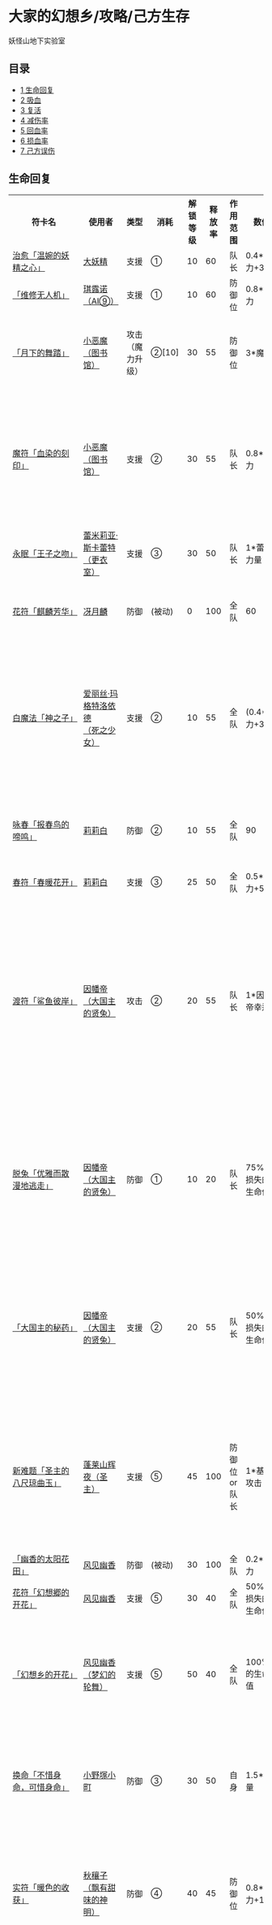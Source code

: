 # 大家的幻想乡/攻略/己方生存

<!-- source html: G:\repos\THBWiki-Markdown-Builder\THBWikiMarkdown\Temp\main\7\77\ns0%3A%E5%A4%A7%E5%AE%B6%E7%9A%84%E5%B9%BB%E6%83%B3%E4%B9%A1%2F%E6%94%BB%E7%95%A5%2F%E5%B7%B1%E6%96%B9%E7%94%9F%E5%AD%98.html -->

妖怪山地下实验室

## 目录

- [1 生命回复](#生命回复)
- [2 吸血](#吸血)
- [3 复活](#复活)
- [4 减伤率](#减伤率)
- [5 回血率](#回血率)
- [6 损血率](#损血率)
- [7 己方误伤](#己方误伤)




## 生命回复

<table>

<tbody><tr>
<th>符卡名</th>
<th>使用者</th>
<th>类型</th>
<th>消耗</th>
<th>解锁等级</th>
<th>释放率</th>
<th>作用范围</th>
<th>数值</th>
<th>其他
</th></tr>
<tr>
<td><a href="/%E5%A4%A7%E5%AE%B6%E7%9A%84%E5%B9%BB%E6%83%B3%E4%B9%A1/%E4%BA%BA%E7%89%A9/%E5%A4%A7%E5%A6%96%E7%B2%BE#支援符卡" title="大家的幻想乡/人物/大妖精">治愈「温婉的妖精之心」</a></td>
<td><a href="./大家的幻想乡-人物-大妖精.md" title="大家的幻想乡/人物/大妖精">大妖精</a></td>
<td>支援</td>
<td>①</td>
<td>10</td>
<td>60</td>
<td>队长</td>
<td>0.4*灵力+30</td>
<td>
</td></tr>
<tr>
<td><a href="/%E5%A4%A7%E5%AE%B6%E7%9A%84%E5%B9%BB%E6%83%B3%E4%B9%A1/%E4%BA%BA%E7%89%A9/%E7%90%AA%E9%9C%B2%E8%AF%BA#AI⑨#支援符卡" title="大家的幻想乡/人物/琪露诺">「维修无人机」</a></td>
<td><a href="./大家的幻想乡-人物-琪露诺.md" title="大家的幻想乡/人物/琪露诺">琪露诺（AI⑨）</a></td>
<td>支援</td>
<td>①</td>
<td>10</td>
<td>60</td>
<td>防御位</td>
<td>0.8*灵力</td>
<td>
</td></tr>
<tr>
<td><a href="/%E5%A4%A7%E5%AE%B6%E7%9A%84%E5%B9%BB%E6%83%B3%E4%B9%A1/%E4%BA%BA%E7%89%A9/%E5%B0%8F%E6%81%B6%E9%AD%94#图书馆#攻击符卡" title="大家的幻想乡/人物/小恶魔">「月下的舞踏」</a></td>
<td><a href="./大家的幻想乡-人物-小恶魔.md" title="大家的幻想乡/人物/小恶魔">小恶魔（图书馆）</a></td>
<td>攻击（魔力升级）</td>
<td>②[10]</td>
<td>30</td>
<td>55</td>
<td>防御位</td>
<td>3*魔力</td>
<td>防御者下次行动时释放额外符卡「纯净聚焦机」
</td></tr>
<tr>
<td><a href="/%E5%A4%A7%E5%AE%B6%E7%9A%84%E5%B9%BB%E6%83%B3%E4%B9%A1/%E4%BA%BA%E7%89%A9/%E5%B0%8F%E6%81%B6%E9%AD%94#图书馆#支援符卡" title="大家的幻想乡/人物/小恶魔">魔符「血染的刻印」</a></td>
<td><a href="./大家的幻想乡-人物-小恶魔.md" title="大家的幻想乡/人物/小恶魔">小恶魔（图书馆）</a></td>
<td>支援</td>
<td>②</td>
<td>30</td>
<td>55</td>
<td>队长</td>
<td>0.8*灵力</td>
<td>标记一名敌人，在其受到体术攻击时恢复队长0.8*灵力的生命值，<br>并获得1点【魔力】
</td></tr>
<tr>
<td><a href="/%E5%A4%A7%E5%AE%B6%E7%9A%84%E5%B9%BB%E6%83%B3%E4%B9%A1/%E4%BA%BA%E7%89%A9/%E8%95%BE%E7%B1%B3%E8%8E%89%E4%BA%9A%C2%B7%E6%96%AF%E5%8D%A1%E8%95%BE%E7%89%B9#更衣室#支援符卡" title="大家的幻想乡/人物/蕾米莉亚·斯卡蕾特">永眠「王子之吻」</a></td>
<td><a href="./大家的幻想乡-人物-蕾米莉亚·斯卡蕾特.md" title="大家的幻想乡/人物/蕾米莉亚·斯卡蕾特">蕾米莉亚·斯卡蕾特（更衣室）</a></td>
<td>支援</td>
<td>③</td>
<td>30</td>
<td>50</td>
<td>队长</td>
<td>1*蕾米力量</td>
<td>并清除其所有负面状态
</td></tr>
<tr>
<td><a href="/%E5%A4%A7%E5%AE%B6%E7%9A%84%E5%B9%BB%E6%83%B3%E4%B9%A1/%E4%BA%BA%E7%89%A9/%E5%86%B4%E6%9C%88%E9%BA%9F#防御符卡" title="大家的幻想乡/人物/冴月麟">花符「麒麟芳华」</a></td>
<td><a href="./大家的幻想乡-人物-冴月麟.md" title="大家的幻想乡/人物/冴月麟">冴月麟</a></td>
<td>防御</td>
<td>(被动)</td>
<td>0</td>
<td>100</td>
<td>全队</td>
<td>60</td>
<td>每次自身格挡成功时，全队恢复60生命值
</td></tr>
<tr>
<td><a href="/%E5%A4%A7%E5%AE%B6%E7%9A%84%E5%B9%BB%E6%83%B3%E4%B9%A1/%E4%BA%BA%E7%89%A9/%E7%88%B1%E4%B8%BD%E4%B8%9D%C2%B7%E7%8E%9B%E6%A0%BC%E7%89%B9%E6%B4%9B%E4%BE%9D%E5%BE%B7#死之少女#支援符卡" title="大家的幻想乡/人物/爱丽丝·玛格特洛依德">白魔法「神之子」</a></td>
<td><a href="./大家的幻想乡-人物-爱丽丝·玛格特洛依德.md" title="大家的幻想乡/人物/爱丽丝·玛格特洛依德">爱丽丝·玛格特洛依德<br>（死之少女）</a></td>
<td>支援</td>
<td>②</td>
<td>10</td>
<td>55</td>
<td>全队</td>
<td>(0.4*灵力+37</td>
<td>清除1名敌人所有状态；自身释放符卡时灵力珠消耗加1，<br>符卡释放概率降低5%，持续3回合可叠加
</td></tr>
<tr>
<td><a href="/%E5%A4%A7%E5%AE%B6%E7%9A%84%E5%B9%BB%E6%83%B3%E4%B9%A1/%E4%BA%BA%E7%89%A9/%E8%8E%89%E8%8E%89%E7%99%BD#防御符卡" title="大家的幻想乡/人物/莉莉白">咏春「报春鸟的啼鸣」</a></td>
<td><a href="./大家的幻想乡-人物-莉莉白.md" title="大家的幻想乡/人物/莉莉白">莉莉白</a></td>
<td>防御</td>
<td>②</td>
<td>10</td>
<td>55</td>
<td>全队</td>
<td>90</td>
<td>自身受到的伤害提高30%，冷却时间1回合
</td></tr>
<tr>
<td><a href="/%E5%A4%A7%E5%AE%B6%E7%9A%84%E5%B9%BB%E6%83%B3%E4%B9%A1/%E4%BA%BA%E7%89%A9/%E8%8E%89%E8%8E%89%E7%99%BD#支援符卡" title="大家的幻想乡/人物/莉莉白">春符「春暖花开」</a></td>
<td><a href="./大家的幻想乡-人物-莉莉白.md" title="大家的幻想乡/人物/莉莉白">莉莉白</a></td>
<td>支援</td>
<td>③</td>
<td>25</td>
<td>50</td>
<td>全队</td>
<td>0.5*灵力+50</td>
<td>
</td></tr>
<tr>
<td><a href="/%E5%A4%A7%E5%AE%B6%E7%9A%84%E5%B9%BB%E6%83%B3%E4%B9%A1/%E4%BA%BA%E7%89%A9/%E5%9B%A0%E5%B9%A1%E5%B8%9D#大国主的贤兔#攻击符卡" title="大家的幻想乡/人物/因幡帝">渡符「鲨鱼彼岸」</a></td>
<td><a href="./大家的幻想乡-人物-因幡帝.md" title="大家的幻想乡/人物/因幡帝">因幡帝（大国主的贤兔）</a></td>
<td>攻击</td>
<td>②</td>
<td>20</td>
<td>55</td>
<td>队长</td>
<td>1*因幡帝幸运</td>
<td>使队长受到(因幡帝暴击)的生命移除，<br>并对1名敌人进行(2*面板幸运)的体术攻击，<br>若触发暴击，则恢复队长(因幡帝幸运)的生命值
</td></tr>
<tr>
<td><a href="/%E5%A4%A7%E5%AE%B6%E7%9A%84%E5%B9%BB%E6%83%B3%E4%B9%A1/%E4%BA%BA%E7%89%A9/%E5%9B%A0%E5%B9%A1%E5%B8%9D#大国主的贤兔#防御符卡" title="大家的幻想乡/人物/因幡帝">脱兔「优雅而散漫地逃走」</a></td>
<td><a href="./大家的幻想乡-人物-因幡帝.md" title="大家的幻想乡/人物/因幡帝">因幡帝（大国主的贤兔）</a></td>
<td>防御</td>
<td>①</td>
<td>10</td>
<td>20</td>
<td>队长</td>
<td>75%已损失的生命值</td>
<td>使自身受到(100%*剩余生命值)的生命移除，获得3个灵力珠，<br>并恢复队长75%已损失的生命值
</td></tr>
<tr>
<td><a href="/%E5%A4%A7%E5%AE%B6%E7%9A%84%E5%B9%BB%E6%83%B3%E4%B9%A1/%E4%BA%BA%E7%89%A9/%E5%9B%A0%E5%B9%A1%E5%B8%9D#大国主的贤兔#支援符卡" title="大家的幻想乡/人物/因幡帝">「大国主的秘药」</a></td>
<td><a href="./大家的幻想乡-人物-因幡帝.md" title="大家的幻想乡/人物/因幡帝">因幡帝（大国主的贤兔）</a></td>
<td>支援</td>
<td>②</td>
<td>20</td>
<td>55</td>
<td>队长</td>
<td>50%已损失的生命值</td>
<td>恢复队长50%已损失的生命值，<br>但使其回血率降低33%，损血率增加33%，持续2回合可叠加
</td></tr>
<tr>
<td><a href="/%E5%A4%A7%E5%AE%B6%E7%9A%84%E5%B9%BB%E6%83%B3%E4%B9%A1/%E4%BA%BA%E7%89%A9/%E8%93%AC%E8%8E%B1%E5%B1%B1%E8%BE%89%E5%A4%9C#圣主#支援符卡" title="大家的幻想乡/人物/蓬莱山辉夜">新难题「圣主的八尺琼曲玉」</a></td>
<td><a href="./大家的幻想乡-人物-蓬莱山辉夜.md" title="大家的幻想乡/人物/蓬莱山辉夜">蓬莱山辉夜（圣主）</a></td>
<td>支援</td>
<td>⑤</td>
<td>45</td>
<td>100</td>
<td>防御位or队长</td>
<td>1*基础攻击</td>
<td>使1名队友(防御位优先)每回合恢复其基础攻击的生命值，<br>直到战斗结束，每场战斗只能使用1次
</td></tr>
<tr>
<td><a href="/%E5%A4%A7%E5%AE%B6%E7%9A%84%E5%B9%BB%E6%83%B3%E4%B9%A1/%E4%BA%BA%E7%89%A9/%E9%A3%8E%E8%A7%81%E5%B9%BD%E9%A6%99#防御符卡" title="大家的幻想乡/人物/风见幽香">「幽香的太阳花田」</a></td>
<td><a href="./大家的幻想乡-人物-风见幽香.md" title="大家的幻想乡/人物/风见幽香">风见幽香</a></td>
<td>防御</td>
<td>(被动)</td>
<td>30</td>
<td>100</td>
<td>全队</td>
<td>0.2*灵力</td>
<td>
</td></tr>
<tr>
<td><a href="/%E5%A4%A7%E5%AE%B6%E7%9A%84%E5%B9%BB%E6%83%B3%E4%B9%A1/%E4%BA%BA%E7%89%A9/%E9%A3%8E%E8%A7%81%E5%B9%BD%E9%A6%99#支援符卡" title="大家的幻想乡/人物/风见幽香">花符「幻想郷的开花」</a></td>
<td><a href="./大家的幻想乡-人物-风见幽香.md" title="大家的幻想乡/人物/风见幽香">风见幽香</a></td>
<td>支援</td>
<td>⑤</td>
<td>30</td>
<td>40</td>
<td>全队</td>
<td>50%已损失的生命值</td>
<td>
</td></tr>
<tr>
<td><a href="/%E5%A4%A7%E5%AE%B6%E7%9A%84%E5%B9%BB%E6%83%B3%E4%B9%A1/%E4%BA%BA%E7%89%A9/%E9%A3%8E%E8%A7%81%E5%B9%BD%E9%A6%99#梦幻的轮舞#支援符卡" title="大家的幻想乡/人物/风见幽香">「幻想乡的开花」</a></td>
<td><a href="./大家的幻想乡-人物-风见幽香.md" title="大家的幻想乡/人物/风见幽香">风见幽香（梦幻的轮舞）</a></td>
<td>支援</td>
<td>⑤</td>
<td>50</td>
<td>40</td>
<td>全队</td>
<td>100%的生命值</td>
<td>3回合内，每回合恢复全队100%的生命值，<br>每场战斗只能使用1次
</td></tr>
<tr>
<td><a href="/%E5%A4%A7%E5%AE%B6%E7%9A%84%E5%B9%BB%E6%83%B3%E4%B9%A1/%E4%BA%BA%E7%89%A9/%E5%B0%8F%E9%87%8E%E5%A1%9A%E5%B0%8F%E7%94%BA#防御符卡" title="大家的幻想乡/人物/小野塚小町">换命「不惜身命，可惜身命」</a></td>
<td><a href="./大家的幻想乡-人物-小野塚小町.md" title="大家的幻想乡/人物/小野塚小町">小野塚小町</a></td>
<td>防御</td>
<td>③</td>
<td>30</td>
<td>50</td>
<td>自身</td>
<td>1.5*力量</td>
<td>对1名敌人造成1.5*力量的生命移除，<br>并恢复自身等量的生命值
</td></tr>
<tr>
<td><a href="/%E5%A4%A7%E5%AE%B6%E7%9A%84%E5%B9%BB%E6%83%B3%E4%B9%A1/%E4%BA%BA%E7%89%A9/%E7%A7%8B%E7%A9%B0%E5%AD%90#飘有甜味的神明#防御符卡" title="大家的幻想乡/人物/秋穰子">实符「暖色的收获」</a></td>
<td><a href="./大家的幻想乡-人物-秋穰子.md" title="大家的幻想乡/人物/秋穰子">秋穰子（飘有甜味的神明）</a></td>
<td>防御</td>
<td>④</td>
<td>40</td>
<td>45</td>
<td>防御位</td>
<td>0.8*灵力+150</td>
<td>防御位灵力珠恢复加1，<br>并恢复(0.8*灵力+150)的生命值，冷却时间1回合
</td></tr>
<tr>
<td><a href="/%E5%A4%A7%E5%AE%B6%E7%9A%84%E5%B9%BB%E6%83%B3%E4%B9%A1/%E4%BA%BA%E7%89%A9/%E6%B4%A9%E7%9F%A2%E8%AF%B9%E8%AE%BF%E5%AD%90#经纪人#防御符卡" title="大家的幻想乡/人物/洩矢诹访子">「总是能够冬眠」</a></td>
<td><a href="./大家的幻想乡-人物-洩矢诹访子.md" title="大家的幻想乡/人物/洩矢诹访子">洩矢诹访子（经纪人）</a></td>
<td>防御</td>
<td>④</td>
<td>25</td>
<td>45</td>
<td>防御位</td>
<td>100%的生命值</td>
<td>恢复防御位100%的生命值并沉默1回合，<br>且第一次受到攻击的伤害增加100%
</td></tr>
<tr>
<td><a href="/%E5%A4%A7%E5%AE%B6%E7%9A%84%E5%B9%BB%E6%83%B3%E4%B9%A1/%E4%BA%BA%E7%89%A9/%E6%B4%A9%E7%9F%A2%E8%AF%B9%E8%AE%BF%E5%AD%90#经纪人#支援符卡" title="大家的幻想乡/人物/洩矢诹访子">「宝永59秒的赤蛙」</a></td>
<td><a href="./大家的幻想乡-人物-洩矢诹访子.md" title="大家的幻想乡/人物/洩矢诹访子">洩矢诹访子（经纪人）</a></td>
<td>支援</td>
<td>(被动)</td>
<td>59</td>
<td>100</td>
<td>队长</td>
<td>1*敌方数量</td>
<td>每回合对敌方全体造成1点生命移除，<br>并恢复队长(1*敌方数量)的生命值
</td></tr>
<tr>
<td><a href="/%E5%A4%A7%E5%AE%B6%E7%9A%84%E5%B9%BB%E6%83%B3%E4%B9%A1/%E4%BA%BA%E7%89%A9/%E6%AF%94%E9%82%A3%E5%90%8D%E5%B1%85%E5%A4%A9%E5%AD%90#防御符卡" title="大家的幻想乡/人物/比那名居天子">灵想「镇守大地之石」 </a></td>
<td><a href="./大家的幻想乡-人物-比那名居天子.md" title="大家的幻想乡/人物/比那名居天子">比那名居天子</a></td>
<td>防御</td>
<td>③</td>
<td>10</td>
<td>50</td>
<td>自身</td>
<td>130</td>
<td>嘲讽全体敌人
</td></tr>
<tr>
<td><a href="/%E5%A4%A7%E5%AE%B6%E7%9A%84%E5%B9%BB%E6%83%B3%E4%B9%A1/%E4%BA%BA%E7%89%A9/%E5%AF%85%E4%B8%B8%E6%98%9F#支援符卡" title="大家的幻想乡/人物/寅丸星">光符「净化之魔」</a></td>
<td><a href="./大家的幻想乡-人物-寅丸星.md" title="大家的幻想乡/人物/寅丸星">寅丸星</a></td>
<td>支援</td>
<td>③</td>
<td>1</td>
<td>50</td>
<td>全队</td>
<td>18</td>
<td>清除全队所有负面状态
</td></tr>
<tr>
<td><a href="/%E5%A4%A7%E5%AE%B6%E7%9A%84%E5%B9%BB%E6%83%B3%E4%B9%A1/%E4%BA%BA%E7%89%A9/%E5%AE%AB%E5%8F%A4%E8%8A%B3%E9%A6%99#攻击符卡" title="大家的幻想乡/人物/宫古芳香">回复「Heal by desire」</a></td>
<td><a href="./大家的幻想乡-人物-宫古芳香.md" title="大家的幻想乡/人物/宫古芳香">宫古芳香</a></td>
<td>攻击</td>
<td>①</td>
<td>5</td>
<td>60</td>
<td>队长</td>
<td>20%的生命值</td>
<td>对1名敌人进行1*力量的体术攻击，<br>若该敌人1回合内被击破，则恢复队长20%的生命值
</td></tr>
<tr>
<td><a href="/%E5%A4%A7%E5%AE%B6%E7%9A%84%E5%B9%BB%E6%83%B3%E4%B9%A1/%E4%BA%BA%E7%89%A9/%E5%AE%AB%E5%8F%A4%E8%8A%B3%E9%A6%99#防御符卡" title="大家的幻想乡/人物/宫古芳香">毒爪「不死杀人鬼」</a></td>
<td><a href="./大家的幻想乡-人物-宫古芳香.md" title="大家的幻想乡/人物/宫古芳香">宫古芳香</a></td>
<td>防御</td>
<td>(被动)</td>
<td>10</td>
<td>100</td>
<td>队长</td>
<td>0.5*芳香生命值上限</td>
<td>自身被击破时，恢复队长(0.5*芳香生命值上限)的生命值
</td></tr>
<tr>
<td><a href="/%E5%A4%A7%E5%AE%B6%E7%9A%84%E5%B9%BB%E6%83%B3%E4%B9%A1/%E4%BA%BA%E7%89%A9/%E4%B8%B0%E8%81%AA%E8%80%B3%E7%A5%9E%E5%AD%90#防御符卡" title="大家的幻想乡/人物/丰聪耳神子">光符「救世观音的佛光」</a></td>
<td><a href="./大家的幻想乡-人物-丰聪耳神子.md" title="大家的幻想乡/人物/丰聪耳神子">丰聪耳神子</a></td>
<td>防御</td>
<td>③</td>
<td>25</td>
<td>50</td>
<td>全队</td>
<td>75</td>
<td>使敌方全体命中降低30%
</td></tr>
<tr>
<td><a href="/%E5%A4%A7%E5%AE%B6%E7%9A%84%E5%B9%BB%E6%83%B3%E4%B9%A1/%E4%BA%BA%E7%89%A9/%E7%BB%B5%E6%9C%88%E4%B8%B0%E5%A7%AC#支援符卡" title="大家的幻想乡/人物/绵月丰姬">甘饴「月都的美味桃子」</a></td>
<td><a href="./大家的幻想乡-人物-绵月丰姬.md" title="大家的幻想乡/人物/绵月丰姬">绵月丰姬</a></td>
<td>支援</td>
<td>③</td>
<td>20</td>
<td>50</td>
<td>队长</td>
<td>130</td>
<td>使其获得20%减伤
</td></tr>
<tr>
<td><a href="/%E5%A4%A7%E5%AE%B6%E7%9A%84%E5%B9%BB%E6%83%B3%E4%B9%A1/%E4%BA%BA%E7%89%A9/%E7%A8%97%E7%94%B0%E9%98%BF%E6%B1%82#支援符卡" title="大家的幻想乡/人物/稗田阿求">「鼓气加油」</a></td>
<td><a href="./大家的幻想乡-人物-稗田阿求.md" title="大家的幻想乡/人物/稗田阿求">稗田阿求</a></td>
<td>支援</td>
<td>①</td>
<td>1</td>
<td>60</td>
<td>全队</td>
<td>25</td>
<td>
</td></tr>
<tr>
<td><a href="/%E5%A4%A7%E5%AE%B6%E7%9A%84%E5%B9%BB%E6%83%B3%E4%B9%A1/%E4%BA%BA%E7%89%A9/%E6%9C%AC%E5%B1%85%E5%B0%8F%E9%93%83#支援符卡" title="大家的幻想乡/人物/本居小铃">「紧急包扎」</a></td>
<td><a href="./大家的幻想乡-人物-本居小铃.md" title="大家的幻想乡/人物/本居小铃">本居小铃</a></td>
<td>支援</td>
<td>①</td>
<td>1</td>
<td>60</td>
<td>队长</td>
<td>50</td>
<td>
</td></tr>
<tr>
<td><a href="/%E5%A4%A7%E5%AE%B6%E7%9A%84%E5%B9%BB%E6%83%B3%E4%B9%A1/%E4%BA%BA%E7%89%A9/%E5%AE%87%E4%BD%90%E8%A7%81%E5%A0%87%E5%AD%90#防御符卡" title="大家的幻想乡/人物/宇佐见堇子">念力「Psychokinesis App」</a></td>
<td><a href="./大家的幻想乡-人物-宇佐见堇子.md" title="大家的幻想乡/人物/宇佐见堇子">宇佐见堇子</a></td>
<td>防御</td>
<td>(被动)</td>
<td>0</td>
<td>100</td>
<td>自身or防御位</td>
<td>1*灵力or100%的生命值</td>
<td>灵力珠恢复减1，每回合恢复自身1*灵力的生命值；<br>自身被击破时恢复防御位100%的生命值
</td></tr>
<tr>
<td><a href="/%E5%A4%A7%E5%AE%B6%E7%9A%84%E5%B9%BB%E6%83%B3%E4%B9%A1/%E4%BA%BA%E7%89%A9/%E9%93%83%E7%91%9A#支援符卡" title="大家的幻想乡/人物/铃瑚">兔符「团子影响力」</a></td>
<td><a href="./大家的幻想乡-人物-铃瑚.md" title="大家的幻想乡/人物/铃瑚">铃瑚</a></td>
<td>支援</td>
<td>(被动)</td>
<td>5</td>
<td>100</td>
<td>全队</td>
<td>65</td>
<td>灵力珠恢复减2
</td></tr>
<tr>
<td><a href="/%E5%A4%A7%E5%AE%B6%E7%9A%84%E5%B9%BB%E6%83%B3%E4%B9%A1/%E4%BA%BA%E7%89%A9/%E5%93%86%E6%9D%A5%E5%92%AA%C2%B7%E8%8B%8F%E4%BC%8A%E7%89%B9#支援符卡" title="大家的幻想乡/人物/哆来咪·苏伊特">梦符「刈安色的迷梦」</a></td>
<td><a href="./大家的幻想乡-人物-哆来咪·苏伊特.md" title="大家的幻想乡/人物/哆来咪·苏伊特">哆来咪·苏伊特</a></td>
<td>支援</td>
<td>②</td>
<td>15</td>
<td>55</td>
<td>队长</td>
<td>1.5*灵力</td>
<td>恢复队长1.5*灵力的生命值并使其被沉默和封印1回合，<br>冷却时间1回合
</td></tr>
<tr>
<td><a href="/%E5%A4%A7%E5%AE%B6%E7%9A%84%E5%B9%BB%E6%83%B3%E4%B9%A1/%E4%BA%BA%E7%89%A9/%E7%A8%80%E7%A5%9E%E6%8E%A2%E5%A5%B3#支援符卡" title="大家的幻想乡/人物/稀神探女">玉符「乌合的二重咒」</a></td>
<td><a href="./大家的幻想乡-人物-稀神探女.md" title="大家的幻想乡/人物/稀神探女">稀神探女</a></td>
<td>支援</td>
<td>③</td>
<td>20</td>
<td>50</td>
<td>全队</td>
<td>2*灵力</td>
<td>恢复全队2*灵力的生命值，并使全队全属性降低10，<br>持续6回合可叠加
</td></tr>
<tr>
<td><a href="/%E5%A4%A7%E5%AE%B6%E7%9A%84%E5%B9%BB%E6%83%B3%E4%B9%A1/%E4%BA%BA%E7%89%A9/%E7%88%B1%E5%A1%94%E5%A6%AE%E7%BC%87%E6%8B%89%E5%B0%94%E7%93%A6#防御符卡" title="大家的幻想乡/人物/爱塔妮缇拉尔瓦">秘符「永恒的妖精之梦」</a></td>
<td><a href="./大家的幻想乡-人物-爱塔妮缇拉尔瓦.md" title="大家的幻想乡/人物/爱塔妮缇拉尔瓦">爱塔妮缇拉尔瓦</a></td>
<td>防御</td>
<td>(被动)</td>
<td>0</td>
<td>100</td>
<td>自身</td>
<td>1*面板回避</td>
<td>自身回避降低100%
</td></tr>
<tr>
<td><a href="/%E5%A4%A7%E5%AE%B6%E7%9A%84%E5%B9%BB%E6%83%B3%E4%B9%A1/%E4%BA%BA%E7%89%A9/%E7%88%B1%E5%A1%94%E5%A6%AE%E7%BC%87%E6%8B%89%E5%B0%94%E7%93%A6#支援符卡" title="大家的幻想乡/人物/爱塔妮缇拉尔瓦">蝶符「季夏夜的展翅」</a></td>
<td><a href="./大家的幻想乡-人物-爱塔妮缇拉尔瓦.md" title="大家的幻想乡/人物/爱塔妮缇拉尔瓦">爱塔妮缇拉尔瓦</a></td>
<td>支援</td>
<td>③</td>
<td>30</td>
<td>50</td>
<td>闪避成功的队友</td>
<td></td>
<td>敌方全体命中降低40%，队友闪避成功时恢复75的生命值
</td></tr>
<tr>
<td><a href="/%E5%A4%A7%E5%AE%B6%E7%9A%84%E5%B9%BB%E6%83%B3%E4%B9%A1/%E4%BA%BA%E7%89%A9/%E7%9F%A2%E7%94%B0%E5%AF%BA%E6%88%90%E7%BE%8E#支援符卡" title="大家的幻想乡/人物/矢田寺成美">魔符「火宅微光」</a></td>
<td><a href="./大家的幻想乡-人物-矢田寺成美.md" title="大家的幻想乡/人物/矢田寺成美">矢田寺成美</a></td>
<td>支援（魔力升级）</td>
<td>③[10]</td>
<td>30</td>
<td>50</td>
<td>全队</td>
<td>50+5*当前魔力值</td>
<td>攻击位灵珠恢复加1，恢复全队（50+5*当前魔力值）的生命值
</td></tr>
<tr>
<td><a href="/%E5%A4%A7%E5%AE%B6%E7%9A%84%E5%B9%BB%E6%83%B3%E4%B9%A1/%E4%BA%BA%E7%89%A9/%E4%B8%81%E7%A4%BC%E7%94%B0%E8%88%9E#防御符卡" title="大家的幻想乡/人物/丁礼田舞">「竹矛之舞」</a></td>
<td><a href="./大家的幻想乡-人物-丁礼田舞.md" title="大家的幻想乡/人物/丁礼田舞">丁礼田舞</a></td>
<td>防御</td>
<td>(被动)</td>
<td>0</td>
<td>100</td>
<td>自身</td>
<td>0.2*面板回避</td>
<td>
</td></tr>
<tr>
<td><a href="/%E5%A4%A7%E5%AE%B6%E7%9A%84%E5%B9%BB%E6%83%B3%E4%B9%A1/%E4%BA%BA%E7%89%A9/%E4%B8%81%E7%A4%BC%E7%94%B0%E8%88%9E#支援符卡" title="大家的幻想乡/人物/丁礼田舞">舞符「背后之祭」</a></td>
<td><a href="./大家的幻想乡-人物-丁礼田舞.md" title="大家的幻想乡/人物/丁礼田舞">丁礼田舞</a></td>
<td>支援</td>
<td>②</td>
<td>20</td>
<td>55</td>
<td>全队</td>
<td>10%的最大生命值</td>
<td>每回合恢复全队10%的最大生命值，<br>持续3回合，冷却时间2回合
</td></tr>
<tr>
<td><a href="/%E5%A4%A7%E5%AE%B6%E7%9A%84%E5%B9%BB%E6%83%B3%E4%B9%A1/%E4%BA%BA%E7%89%A9/%E6%91%A9%E5%A4%9A%E7%BD%97%E9%9A%90%E5%B2%90%E5%A5%88#攻击符卡" title="大家的幻想乡/人物/摩多罗隐岐奈">「里 吹拂樱花」</a></td>
<td><a href="./大家的幻想乡-人物-摩多罗隐岐奈.md" title="大家的幻想乡/人物/摩多罗隐岐奈">摩多罗隐岐奈</a></td>
<td>攻击</td>
<td>④</td>
<td>20</td>
<td>45</td>
<td>全队</td>
<td>0.8*自身等级</td>
<td>敌方全体命中和回避降低(0.6*自身等级)，<br>并对敌方全体进行1*灵力的弹幕攻击
</td></tr>
<tr>
<td><a href="/%E5%A4%A7%E5%AE%B6%E7%9A%84%E5%B9%BB%E6%83%B3%E4%B9%A1/%E4%BA%BA%E7%89%A9/%E6%9D%96%E5%88%80%E5%81%B6%E7%A3%A8%E5%BC%93#防御符卡" title="大家的幻想乡/人物/杖刀偶磨弓">锁符「灵长园的庇佑」</a></td>
<td><a href="./大家的幻想乡-人物-杖刀偶磨弓.md" title="大家的幻想乡/人物/杖刀偶磨弓">杖刀偶磨弓</a></td>
<td>防御</td>
<td>被动</td>
<td>1</td>
<td>100</td>
<td>自身</td>
<td>0.5*防御</td>
<td>受到弹幕攻击时，恢复自身(防御*0.5)的生命值；<br>受到体术攻击时，自身额外受到20点生命移除
</td></tr>
<tr>
<td><a href="/%E5%A4%A7%E5%AE%B6%E7%9A%84%E5%B9%BB%E6%83%B3%E4%B9%A1/%E4%BA%BA%E7%89%A9/%E7%9F%9C%E7%BE%AF%E7%BD%97#防御符卡" title="大家的幻想乡/人物/矜羯罗">明王剑「咀罗咤 -叱呵破障-」</a></td>
<td><a href="./大家的幻想乡-人物-矜羯罗.md" title="大家的幻想乡/人物/矜羯罗">矜羯罗</a></td>
<td>防御</td>
<td>②</td>
<td>10</td>
<td>55</td>
<td>防御位</td>
<td>100%的生命值</td>
<td>下次受到攻击时使攻击自己的敌人防御降低25%，<br>持续3回合可叠加，冷却时间1回合
</td></tr>
<tr>
<td><a href="/%E5%A4%A7%E5%AE%B6%E7%9A%84%E5%B9%BB%E6%83%B3%E4%B9%A1/%E4%BA%BA%E7%89%A9/%E7%88%B1%E8%8E%B2#防御符卡" title="大家的幻想乡/人物/爱莲">土符「亦聚亦散的魔石」</a></td>
<td><a href="./大家的幻想乡-人物-爱莲.md" title="大家的幻想乡/人物/爱莲">爱莲</a></td>
<td>防御</td>
<td>(被动)</td>
<td>0</td>
<td>100</td>
<td>自身</td>
<td>100%的生命值</td>
<td>灵力珠恢复减1，受到攻击时恢复自身100%的生命值，<br>并对攻击者进行1次弹幕反击，每场战斗最多触发4次
</td></tr>
<tr>
<td><a href="/%E5%A4%A7%E5%AE%B6%E7%9A%84%E5%B9%BB%E6%83%B3%E4%B9%A1/%E4%BA%BA%E7%89%A9/%E7%88%B1%E8%8E%B2#支援符卡" title="大家的幻想乡/人物/爱莲">光符「亦真亦幻的蜃楼」</a></td>
<td><a href="./大家的幻想乡-人物-爱莲.md" title="大家的幻想乡/人物/爱莲">爱莲</a></td>
<td>支援</td>
<td>③[5]</td>
<td>15</td>
<td>50</td>
<td>全队</td>
<td>65</td>
<td>敌方全体命中降低50%，回避降低50%
</td></tr>
<tr>
<td><a href="/%E5%A4%A7%E5%AE%B6%E7%9A%84%E5%B9%BB%E6%83%B3%E4%B9%A1/%E4%BA%BA%E7%89%A9/%E5%B0%8F%E5%85%94%E5%A7%AC#防御符卡" title="大家的幻想乡/人物/小兔姬">宝玉「梦界的黑石」</a></td>
<td><a href="./大家的幻想乡-人物-小兔姬.md" title="大家的幻想乡/人物/小兔姬">小兔姬</a></td>
<td>防御</td>
<td>④</td>
<td>20</td>
<td>45</td>
<td>自身</td>
<td>40</td>
<td>自身获得100%反伤，每次受到攻击后恢复40的生命值，<br>持续2回合，冷却时间1回合
</td></tr>
<tr>
<td><a href="/%E5%A4%A7%E5%AE%B6%E7%9A%84%E5%B9%BB%E6%83%B3%E4%B9%A1/%E4%BA%BA%E7%89%A9/%E8%88%9E#支援符卡" title="大家的幻想乡/人物/舞">魔符「赤色交织的剥削转化」</a></td>
<td><a href="./大家的幻想乡-人物-舞.md" title="大家的幻想乡/人物/舞">舞</a></td>
<td>支援（魔力升级）</td>
<td>②[10]</td>
<td>10</td>
<td>55</td>
<td>队长</td>
<td>1*魔力</td>
<td>获得3个【魔力】，清除全队所有负面状态
</td></tr></tbody></table>


## 吸血

<table>

<tbody><tr>
<th>符卡名</th>
<th>使用者</th>
<th>类型</th>
<th>消耗</th>
<th>解锁等级</th>
<th>释放率</th>
<th>作用范围</th>
<th>数值</th>
<th>其他
</th></tr>
<tr>
<td><a href="/%E5%A4%A7%E5%AE%B6%E7%9A%84%E5%B9%BB%E6%83%B3%E4%B9%A1/%E4%BA%BA%E7%89%A9/%E8%95%BE%E7%B1%B3%E8%8E%89%E4%BA%9A%C2%B7%E6%96%AF%E5%8D%A1%E8%95%BE%E7%89%B9#攻击符卡" title="大家的幻想乡/人物/蕾米莉亚·斯卡蕾特">红符「绯红射击」</a></td>
<td><a href="./大家的幻想乡-人物-蕾米莉亚·斯卡蕾特.md" title="大家的幻想乡/人物/蕾米莉亚·斯卡蕾特">蕾米莉亚·斯卡蕾特</a></td>
<td>攻击</td>
<td>④</td>
<td>10</td>
<td>45</td>
<td>自身</td>
<td>10%</td>
<td>回血率提高10%，并对敌方全体进行2*力量的体术攻击
</td></tr>
<tr>
<td><a href="/%E5%A4%A7%E5%AE%B6%E7%9A%84%E5%B9%BB%E6%83%B3%E4%B9%A1/%E4%BA%BA%E7%89%A9/%E8%95%BE%E7%B1%B3%E8%8E%89%E4%BA%9A%C2%B7%E6%96%AF%E5%8D%A1%E8%95%BE%E7%89%B9#支援符卡" title="大家的幻想乡/人物/蕾米莉亚·斯卡蕾特">红蝙蝠「吸血鬼之夜」</a></td>
<td><a href="./大家的幻想乡-人物-蕾米莉亚·斯卡蕾特.md" title="大家的幻想乡/人物/蕾米莉亚·斯卡蕾特">蕾米莉亚·斯卡蕾特</a></td>
<td>支援</td>
<td>②</td>
<td>15</td>
<td>55</td>
<td>队长</td>
<td>30%</td>
<td>
</td></tr>
<tr>
<td><a href="/%E5%A4%A7%E5%AE%B6%E7%9A%84%E5%B9%BB%E6%83%B3%E4%B9%A1/%E4%BA%BA%E7%89%A9/%E8%95%BE%E7%B1%B3%E8%8E%89%E4%BA%9A%C2%B7%E6%96%AF%E5%8D%A1%E8%95%BE%E7%89%B9#更衣室#攻击符卡" title="大家的幻想乡/人物/蕾米莉亚·斯卡蕾特">血裔「1502的布加勒斯特」</a></td>
<td><a href="./大家的幻想乡-人物-蕾米莉亚·斯卡蕾特.md" title="大家的幻想乡/人物/蕾米莉亚·斯卡蕾特">蕾米莉亚·斯卡蕾特（更衣室）</a></td>
<td>攻击</td>
<td>①</td>
<td>30</td>
<td>60</td>
<td>自身</td>
<td>10%</td>
<td>伤害倍率提高0.2，持续3回合，可叠加
</td></tr>
<tr>
<td><a href="/%E5%A4%A7%E5%AE%B6%E7%9A%84%E5%B9%BB%E6%83%B3%E4%B9%A1/%E4%BA%BA%E7%89%A9/%E8%8A%99%E5%85%B0%E6%9C%B5%E9%9C%B2%C2%B7%E6%96%AF%E5%8D%A1%E8%95%BE%E7%89%B9#攻击符卡" title="大家的幻想乡/人物/芙兰朵露·斯卡蕾特">禁忌「莱瓦汀」</a></td>
<td><a href="./大家的幻想乡-人物-芙兰朵露·斯卡蕾特.md" title="大家的幻想乡/人物/芙兰朵露·斯卡蕾特">芙兰朵露·斯卡蕾特</a></td>
<td>攻击</td>
<td>③</td>
<td>5</td>
<td>50</td>
<td>自身</td>
<td>50%</td>
<td>对1名敌人进行(2*力量+50)的体术攻击
</td></tr>
<tr>
<td><a href="/%E5%A4%A7%E5%AE%B6%E7%9A%84%E5%B9%BB%E6%83%B3%E4%B9%A1/%E4%BA%BA%E7%89%A9/%E8%83%A1%E6%A1%83#攻击符卡" title="大家的幻想乡/人物/胡桃">血契「金丝雀之夜」</a></td>
<td><a href="./大家的幻想乡-人物-胡桃.md" title="大家的幻想乡/人物/胡桃">胡桃</a></td>
<td>攻击</td>
<td>③</td>
<td>15</td>
<td>50</td>
<td>自身</td>
<td>30%</td>
<td>对敌方全体进行1.5*灵力的弹幕攻击
</td></tr></tbody></table>


## 复活
  
下列符卡，每场战斗只能使用1次
  


<table>

<tbody><tr>
<th>符卡名</th>
<th>使用者</th>
<th>类型</th>
<th>消耗</th>
<th>解锁等级</th>
<th>释放率</th>
<th>作用范围</th>
<th>数值</th>
<th>其他
</th></tr>
<tr>
<td><a href="/%E5%A4%A7%E5%AE%B6%E7%9A%84%E5%B9%BB%E6%83%B3%E4%B9%A1/%E4%BA%BA%E7%89%A9/%E5%A4%A7%E5%A6%96%E7%B2%BE#挑战皮肤#防御符卡" title="大家的幻想乡/人物/大妖精">执着「逆转的命运」</a></td>
<td><a href="./大家的幻想乡-人物-大妖精.md" title="大家的幻想乡/人物/大妖精">大妖精（挑战皮肤）</a></td>
<td>防御</td>
<td>④</td>
<td>20</td>
<td>45</td>
<td>防御位</td>
<td>39</td>
<td>使防御位被击破时以39点生命值重生并获得1回合90%减伤
</td></tr>
<tr>
<td><a href="/%E5%A4%A7%E5%AE%B6%E7%9A%84%E5%B9%BB%E6%83%B3%E4%B9%A1/%E4%BA%BA%E7%89%A9/%E4%B8%8A%E7%99%BD%E6%B3%BD%E6%85%A7%E9%9F%B3#兽化#支援符卡" title="大家的幻想乡/人物/上白泽慧音">转世「一条归桥」</a></td>
<td><a href="./大家的幻想乡-人物-上白泽慧音.md" title="大家的幻想乡/人物/上白泽慧音">上白泽慧音（兽化）</a></td>
<td>支援</td>
<td>(被动)</td>
<td>20</td>
<td>100</td>
<td>1名队友</td>
<td>20%生命值</td>
<td>使1名队友被击破时以20%生命值重生
</td></tr>
<tr>
<td><a href="/%E5%A4%A7%E5%AE%B6%E7%9A%84%E5%B9%BB%E6%83%B3%E4%B9%A1/%E4%BA%BA%E7%89%A9/%E5%85%AB%E6%84%8F%E6%B0%B8%E7%90%B3#支援符卡" title="大家的幻想乡/人物/八意永琳">禁药「蓬莱之药」</a></td>
<td><a href="./大家的幻想乡-人物-八意永琳.md" title="大家的幻想乡/人物/八意永琳">八意永琳</a></td>
<td>支援</td>
<td>⑤</td>
<td>30</td>
<td>40</td>
<td>队长</td>
<td>100%生命值</td>
<td>使队长被击破时以100%生命值重生，但伤害倍率降低0.2
</td></tr>
<tr>
<td><a href="/%E5%A4%A7%E5%AE%B6%E7%9A%84%E5%B9%BB%E6%83%B3%E4%B9%A1/%E4%BA%BA%E7%89%A9/%E6%A2%A6%E6%9C%88#防御符卡" title="大家的幻想乡/人物/梦月">梦幻「梦之少女」</a></td>
<td><a href="./大家的幻想乡-人物-梦月.md" title="大家的幻想乡/人物/梦月">梦月</a></td>
<td>防御</td>
<td>(被动)</td>
<td>0</td>
<td>100</td>
<td>自身</td>
<td>2*力量的生命值</td>
<td>自身被击破时，以2*力量的生命值重生，每场战斗只能发动1次
</td></tr>
<tr>
<td><a href="/%E5%A4%A7%E5%AE%B6%E7%9A%84%E5%B9%BB%E6%83%B3%E4%B9%A1/%E4%BA%BA%E7%89%A9/%E6%A2%A6%E5%AD%90#支援符卡" title="大家的幻想乡/人物/梦子">「女仆的舍身一击」</a></td>
<td><a href="./大家的幻想乡-人物-梦子.md" title="大家的幻想乡/人物/梦子">梦子</a></td>
<td>支援</td>
<td>(被动)</td>
<td>0</td>
<td>100</td>
<td>队长</td>
<td>0.5*灵力的生命值</td>
<td>队长被击破时，消耗全部灵力珠，使队长以(0.5*灵力)的生命值重生，<br>再对敌方全体进行2*灵力的弹幕攻击
</td></tr></tbody></table>


## 减伤率

<table>

<tbody><tr>
<th>符卡名</th>
<th>使用者</th>
<th>类型</th>
<th>消耗</th>
<th>解锁等级</th>
<th>释放率</th>
<th>作用范围</th>
<th>数值</th>
<th>其他
</th></tr>
<tr>
<td><a href="/%E5%A4%A7%E5%AE%B6%E7%9A%84%E5%B9%BB%E6%83%B3%E4%B9%A1/%E4%BA%BA%E7%89%A9/%E9%9B%BE%E9%9B%A8%E9%AD%94%E7%90%86%E6%B2%99#防御符卡" title="大家的幻想乡/人物/雾雨魔理沙">天仪「太阳系仪」</a></td>
<td><a href="./大家的幻想乡-人物-雾雨魔理沙.md" title="大家的幻想乡/人物/雾雨魔理沙">雾雨魔理沙</a></td>
<td>防御</td>
<td>②</td>
<td>10</td>
<td>55</td>
<td>自身&amp;队长</td>
<td>25%</td>
<td>
</td></tr>
<tr>
<td><a href="/%E5%A4%A7%E5%AE%B6%E7%9A%84%E5%B9%BB%E6%83%B3%E4%B9%A1/%E4%BA%BA%E7%89%A9/%E5%A4%A7%E5%A6%96%E7%B2%BE#挑战皮肤#防御符卡" title="大家的幻想乡/人物/大妖精">执着「逆转的命运」</a></td>
<td><a href="./大家的幻想乡-人物-大妖精.md" title="大家的幻想乡/人物/大妖精">大妖精（挑战皮肤）</a></td>
<td>防御</td>
<td>④</td>
<td>20</td>
<td>45</td>
<td>被复活的防御位</td>
<td>90%</td>
<td>使防御位被击破时以39点生命值重生并获得1回合90%减伤，<br>每场战斗只能使用1次
</td></tr>
<tr>
<td><a href="/%E5%A4%A7%E5%AE%B6%E7%9A%84%E5%B9%BB%E6%83%B3%E4%B9%A1/%E4%BA%BA%E7%89%A9/%E5%B0%8F%E6%81%B6%E9%AD%94#防御符卡" title="大家的幻想乡/人物/小恶魔">土符「慵懒石塔的镇护」</a></td>
<td><a href="./大家的幻想乡-人物-小恶魔.md" title="大家的幻想乡/人物/小恶魔">小恶魔</a></td>
<td>防御</td>
<td>③</td>
<td>15</td>
<td>50</td>
<td>全队</td>
<td>20%</td>
<td>全队获得20%减伤，持续2回合，<br>冷却时间1回合
</td></tr>
<tr>
<td><a href="/%E5%A4%A7%E5%AE%B6%E7%9A%84%E5%B9%BB%E6%83%B3%E4%B9%A1/%E4%BA%BA%E7%89%A9/%E5%B8%95%E7%A7%8B%E8%8E%89%C2%B7%E8%AF%BA%E8%95%BE%E5%A7%AC#挑战皮肤#支援符卡" title="大家的幻想乡/人物/帕秋莉·诺蕾姬">七曜精粹「贤者之石」</a></td>
<td><a href="./大家的幻想乡-人物-帕秋莉·诺蕾姬.md" title="大家的幻想乡/人物/帕秋莉·诺蕾姬">帕秋莉·诺蕾姬（挑战皮肤）</a></td>
<td>支援</td>
<td>⑤</td>
<td>25</td>
<td>40</td>
<td>全队</td>
<td>30%</td>
<td>全队获得30%减伤；自身释放符卡时灵力珠消耗减1，<br>持续5回合可叠加；自身符卡释放概率提高10%
</td></tr>
<tr>
<td><a href="/%E5%A4%A7%E5%AE%B6%E7%9A%84%E5%B9%BB%E6%83%B3%E4%B9%A1/%E4%BA%BA%E7%89%A9/%E8%95%BE%E7%B1%B3%E8%8E%89%E4%BA%9A%C2%B7%E6%96%AF%E5%8D%A1%E8%95%BE%E7%89%B9#防御符卡" title="大家的幻想乡/人物/蕾米莉亚·斯卡蕾特">夜王「德古拉的摇篮」</a></td>
<td><a href="./大家的幻想乡-人物-蕾米莉亚·斯卡蕾特.md" title="大家的幻想乡/人物/蕾米莉亚·斯卡蕾特">蕾米莉亚·斯卡蕾特</a></td>
<td>防御</td>
<td>②</td>
<td>20</td>
<td>55</td>
<td>队长</td>
<td>20%</td>
<td>队长获得200%反伤和20%减伤
</td></tr>
<tr>
<td><a href="/%E5%A4%A7%E5%AE%B6%E7%9A%84%E5%B9%BB%E6%83%B3%E4%B9%A1/%E4%BA%BA%E7%89%A9/%E6%A9%99#防御符卡" title="大家的幻想乡/人物/橙">仙符「凤凰卵」</a></td>
<td><a href="./大家的幻想乡-人物-橙.md" title="大家的幻想乡/人物/橙">橙</a></td>
<td>防御</td>
<td>①</td>
<td>5</td>
<td>60</td>
<td>自身</td>
<td>75%</td>
<td>
</td></tr>
<tr>
<td><a href="/%E5%A4%A7%E5%AE%B6%E7%9A%84%E5%B9%BB%E6%83%B3%E4%B9%A1/%E4%BA%BA%E7%89%A9/%E6%A9%99#支援符卡" title="大家的幻想乡/人物/橙">童符「护法天童乱舞」</a></td>
<td><a href="./大家的幻想乡-人物-橙.md" title="大家的幻想乡/人物/橙">橙</a></td>
<td>支援</td>
<td>②</td>
<td>20</td>
<td>55</td>
<td>全队</td>
<td>25%</td>
<td>
</td></tr>
<tr>
<td><a href="/%E5%A4%A7%E5%AE%B6%E7%9A%84%E5%B9%BB%E6%83%B3%E4%B9%A1/%E4%BA%BA%E7%89%A9/%E7%88%B1%E4%B8%BD%E4%B8%9D%C2%B7%E7%8E%9B%E6%A0%BC%E7%89%B9%E6%B4%9B%E4%BE%9D%E5%BE%B7#防御符卡" title="大家的幻想乡/人物/爱丽丝·玛格特洛依德">咒符「上海人偶」</a></td>
<td><a href="./大家的幻想乡-人物-爱丽丝·玛格特洛依德.md" title="大家的幻想乡/人物/爱丽丝·玛格特洛依德">爱丽丝·玛格特洛依德</a></td>
<td>防御</td>
<td>①[10]</td>
<td>1</td>
<td>60</td>
<td>自身</td>
<td>75%</td>
<td>
</td></tr>
<tr>
<td><a href="/%E5%A4%A7%E5%AE%B6%E7%9A%84%E5%B9%BB%E6%83%B3%E4%B9%A1/%E4%BA%BA%E7%89%A9/%E8%8E%89%E8%8E%89%E5%8D%A1%C2%B7%E6%99%AE%E8%8E%89%E5%85%B9%E5%A7%86%E5%88%A9%E5%B7%B4#防御符卡" title="大家的幻想乡/人物/莉莉卡·普莉兹姆利巴">骚符「乐观的灵魂」</a></td>
<td><a href="./大家的幻想乡-人物-莉莉卡·普莉兹姆利巴.md" title="大家的幻想乡/人物/莉莉卡·普莉兹姆利巴">莉莉卡·普莉兹姆利巴</a></td>
<td>防御</td>
<td>①</td>
<td>10</td>
<td>60</td>
<td>自身</td>
<td>75%</td>
<td>
</td></tr>
<tr>
<td><a href="/%E5%A4%A7%E5%AE%B6%E7%9A%84%E5%B9%BB%E6%83%B3%E4%B9%A1/%E4%BA%BA%E7%89%A9/%E8%A5%BF%E8%A1%8C%E5%AF%BA%E5%B9%BD%E5%B9%BD%E5%AD%90#防御符卡" title="大家的幻想乡/人物/西行寺幽幽子">死蝶「华胥的永眠」</a></td>
<td><a href="./大家的幻想乡-人物-西行寺幽幽子.md" title="大家的幻想乡/人物/西行寺幽幽子">西行寺幽幽子</a></td>
<td>防御</td>
<td>④</td>
<td>20</td>
<td>45</td>
<td>自身</td>
<td>100%</td>
<td>受到攻击后对敌方全体进行(灵力+80)的弹幕反击
</td></tr>
<tr>
<td><a href="/%E5%A4%A7%E5%AE%B6%E7%9A%84%E5%B9%BB%E6%83%B3%E4%B9%A1/%E4%BA%BA%E7%89%A9/%E8%A5%BF%E8%A1%8C%E5%AF%BA%E5%B9%BD%E5%B9%BD%E5%AD%90#亡灵少女#攻击符卡" title="大家的幻想乡/人物/西行寺幽幽子">「西行寺无余涅槃」</a></td>
<td><a href="./大家的幻想乡-人物-西行寺幽幽子.md" title="大家的幻想乡/人物/西行寺幽幽子">西行寺幽幽子（亡灵少女）</a></td>
<td>攻击</td>
<td>③</td>
<td>15</td>
<td>50</td>
<td>自身</td>
<td>40%</td>
<td>使队长受到(33%*幽幽子最大生命值)的生命移除并被沉默1回合；<br>自身灵力提高(面板命中+面板回避)，<br>并对敌方全体进行1*灵力的弹幕攻击
</td></tr>
<tr>
<td><a href="/%E5%A4%A7%E5%AE%B6%E7%9A%84%E5%B9%BB%E6%83%B3%E4%B9%A1/%E4%BA%BA%E7%89%A9/%E4%BC%8A%E5%90%B9%E8%90%83%E9%A6%99#防御符卡" title="大家的幻想乡/人物/伊吹萃香">鬼气「蒙蒙迷雾」</a></td>
<td><a href="./大家的幻想乡-人物-伊吹萃香.md" title="大家的幻想乡/人物/伊吹萃香">伊吹萃香</a></td>
<td>防御</td>
<td>①</td>
<td>5</td>
<td>60</td>
<td>自身</td>
<td>75%</td>
<td>
</td></tr>
<tr>
<td><a href="/%E5%A4%A7%E5%AE%B6%E7%9A%84%E5%B9%BB%E6%83%B3%E4%B9%A1/%E4%BA%BA%E7%89%A9/%E4%B8%8A%E7%99%BD%E6%B3%BD%E6%85%A7%E9%9F%B3#兽化#防御符卡" title="大家的幻想乡/人物/上白泽慧音">创史「幻想文明纪元」</a></td>
<td><a href="./大家的幻想乡-人物-上白泽慧音.md" title="大家的幻想乡/人物/上白泽慧音">上白泽慧音（兽化）</a></td>
<td>防御</td>
<td>⑤</td>
<td>10</td>
<td>40</td>
<td>自身&amp;队长</td>
<td>100%&amp;50%</td>
<td>
</td></tr>
<tr>
<td><a href="/%E5%A4%A7%E5%AE%B6%E7%9A%84%E5%B9%BB%E6%83%B3%E4%B9%A1/%E4%BA%BA%E7%89%A9/%E9%93%83%E4%BB%99%C2%B7%E4%BC%98%E6%98%99%E5%8D%8E%E9%99%A2%C2%B7%E5%9B%A0%E5%B9%A1#支援符卡" title="大家的幻想乡/人物/铃仙·优昙华院·因幡">狂梦「梦幻世界」</a></td>
<td><a href="./大家的幻想乡-人物-铃仙·优昙华院·因幡.md" title="大家的幻想乡/人物/铃仙·优昙华院·因幡">铃仙·优昙华院·因幡</a></td>
<td>支援</td>
<td>③</td>
<td>20</td>
<td>50</td>
<td>全队</td>
<td>20%</td>
<td>全队伤害倍率提高0.5
</td></tr>
<tr>
<td><a href="/%E5%A4%A7%E5%AE%B6%E7%9A%84%E5%B9%BB%E6%83%B3%E4%B9%A1/%E4%BA%BA%E7%89%A9/%E9%93%83%E4%BB%99%C2%B7%E4%BC%98%E6%98%99%E5%8D%8E%E9%99%A2%C2%B7%E5%9B%A0%E5%B9%A1#月球警察#支援符卡" title="大家的幻想乡/人物/铃仙·优昙华院·因幡">生药「国士无双之药」</a></td>
<td><a href="./大家的幻想乡-人物-铃仙·优昙华院·因幡.md" title="大家的幻想乡/人物/铃仙·优昙华院·因幡">铃仙·优昙华院·因幡（月球警察）</a></td>
<td>支援</td>
<td>④</td>
<td>40</td>
<td>100</td>
<td>全队</td>
<td>8%</td>
<td>全队受到(18%*剩余生命值)的生命移除，<br>伤害倍率提高0.08，持续4回合可叠加；<br>自身释放符卡时灵力珠消耗减1，持续4回合可叠加
</td></tr>
<tr>
<td><a href="/%E5%A4%A7%E5%AE%B6%E7%9A%84%E5%B9%BB%E6%83%B3%E4%B9%A1/%E4%BA%BA%E7%89%A9/%E6%A2%85%E8%92%82%E6%AC%A3%C2%B7%E6%A2%85%E5%85%B0%E5%8F%AF%E8%8E%89#挑战皮肤#防御符卡" title="大家的幻想乡/人物/梅蒂欣·梅兰可莉">肃清「荼毒天物的文明之子」</a></td>
<td><a href="./大家的幻想乡-人物-梅蒂欣·梅兰可莉.md" title="大家的幻想乡/人物/梅蒂欣·梅兰可莉">梅蒂欣·梅兰可莉（挑战皮肤）</a></td>
<td>防御</td>
<td>①</td>
<td>10</td>
<td>60</td>
<td>自身</td>
<td>1*灵力珠数量%</td>
<td>对攻击自己的敌人附加1层毒
</td></tr>
<tr>
<td><a href="/%E5%A4%A7%E5%AE%B6%E7%9A%84%E5%B9%BB%E6%83%B3%E4%B9%A1/%E4%BA%BA%E7%89%A9/%E6%A2%85%E8%92%82%E6%AC%A3%C2%B7%E6%A2%85%E5%85%B0%E5%8F%AF%E8%8E%89#挑战皮肤#支援符卡" title="大家的幻想乡/人物/梅蒂欣·梅兰可莉">肃清「千年南水的自走死亡」</a></td>
<td><a href="./大家的幻想乡-人物-梅蒂欣·梅兰可莉.md" title="大家的幻想乡/人物/梅蒂欣·梅兰可莉">梅蒂欣·梅兰可莉（挑战皮肤）</a></td>
<td>支援</td>
<td>①</td>
<td>10</td>
<td>60</td>
<td>全队</td>
<td>1*灵力珠数量%</td>
<td>使全队被沉默和封印1回合，并获得(灵力珠数量)%的减伤，<br>冷却时间2回合
</td></tr>
<tr>
<td><a href="/%E5%A4%A7%E5%AE%B6%E7%9A%84%E5%B9%BB%E6%83%B3%E4%B9%A1/%E4%BA%BA%E7%89%A9/%E9%94%AE%E5%B1%B1%E9%9B%8F#防御符卡" title="大家的幻想乡/人物/键山雏">疵符「破裂的护身符」</a></td>
<td><a href="./大家的幻想乡-人物-键山雏.md" title="大家的幻想乡/人物/键山雏">键山雏</a></td>
<td>防御</td>
<td>④</td>
<td>5</td>
<td>45</td>
<td>全队</td>
<td>35%</td>
<td>全队回血率降低10%，持续2回合，冷却时间1回合
</td></tr>
<tr>
<td><a href="/%E5%A4%A7%E5%AE%B6%E7%9A%84%E5%B9%BB%E6%83%B3%E4%B9%A1/%E4%BA%BA%E7%89%A9/%E9%94%AE%E5%B1%B1%E9%9B%8F#支援符卡" title="大家的幻想乡/人物/键山雏">创符「流刑人形」</a></td>
<td><a href="./大家的幻想乡-人物-键山雏.md" title="大家的幻想乡/人物/键山雏">键山雏</a></td>
<td>支援</td>
<td>⑤</td>
<td>20</td>
<td>40</td>
<td>全队</td>
<td>75%</td>
<td>
</td></tr>
<tr>
<td><a href="/%E5%A4%A7%E5%AE%B6%E7%9A%84%E5%B9%BB%E6%83%B3%E4%B9%A1/%E4%BA%BA%E7%89%A9/%E6%B2%B3%E5%9F%8E%E8%8D%B7%E5%8F%96#超妖怪弹头#防御符卡" title="大家的幻想乡/人物/河城荷取">「相位壁垒」</a></td>
<td><a href="./大家的幻想乡-人物-河城荷取.md" title="大家的幻想乡/人物/河城荷取">河城荷取（超妖怪弹头）</a></td>
<td>防御</td>
<td>②</td>
<td>30</td>
<td>55</td>
<td>自身&amp;队长</td>
<td>25%</td>
<td>自身受到体术攻击时，队长力量提高10；<br>受到弹幕攻击时，队长灵力提高10
</td></tr>
<tr>
<td><a href="/%E5%A4%A7%E5%AE%B6%E7%9A%84%E5%B9%BB%E6%83%B3%E4%B9%A1/%E4%BA%BA%E7%89%A9/%E7%8A%AC%E8%B5%B0%E6%A4%9B#守护者#防御符卡" title="大家的幻想乡/人物/犬走椛">「生命之树展开」</a></td>
<td><a href="./大家的幻想乡-人物-犬走椛.md" title="大家的幻想乡/人物/犬走椛">犬走椛（守护者）</a></td>
<td>防御</td>
<td>①</td>
<td>30</td>
<td>60</td>
<td>防御位&amp;队长</td>
<td>10%&amp;20%</td>
<td>自身灵力珠恢复减1；<br>防御位获得50%反伤，队长获得100%反伤
</td></tr>
<tr>
<td><a href="/%E5%A4%A7%E5%AE%B6%E7%9A%84%E5%B9%BB%E6%83%B3%E4%B9%A1/%E4%BA%BA%E7%89%A9/%E6%B4%A9%E7%9F%A2%E8%AF%B9%E8%AE%BF%E5%AD%90#防御符卡" title="大家的幻想乡/人物/洩矢诹访子">土著神「小小青蛙不输风雨」</a></td>
<td><a href="./大家的幻想乡-人物-洩矢诹访子.md" title="大家的幻想乡/人物/洩矢诹访子">洩矢诹访子</a></td>
<td>防御</td>
<td>①</td>
<td>5</td>
<td>60</td>
<td>自身</td>
<td>10%</td>
<td>自身防御提高50%
</td></tr>
<tr>
<td><a href="/%E5%A4%A7%E5%AE%B6%E7%9A%84%E5%B9%BB%E6%83%B3%E4%B9%A1/%E4%BA%BA%E7%89%A9/%E6%B4%A9%E7%9F%A2%E8%AF%B9%E8%AE%BF%E5%AD%90#经纪人#防御符卡" title="大家的幻想乡/人物/洩矢诹访子">「总是能够冬眠」</a></td>
<td><a href="./大家的幻想乡-人物-洩矢诹访子.md" title="大家的幻想乡/人物/洩矢诹访子">洩矢诹访子（经纪人）</a></td>
<td>防御</td>
<td>④</td>
<td>25</td>
<td>45</td>
<td>防御位</td>
<td>-100%</td>
<td>恢复防御位100%的生命值并沉默1回合，<br>且第一次受到攻击的伤害增加100%
</td></tr>
<tr>
<td><a href="/%E5%A4%A7%E5%AE%B6%E7%9A%84%E5%B9%BB%E6%83%B3%E4%B9%A1/%E4%BA%BA%E7%89%A9/%E7%90%AA%E6%96%AF%E7%BE%8E#防御符卡" title="大家的幻想乡/人物/琪斯美">怪奇「钓瓶落之怪」</a></td>
<td><a href="./大家的幻想乡-人物-琪斯美.md" title="大家的幻想乡/人物/琪斯美">琪斯美</a></td>
<td>防御</td>
<td>(被动)</td>
<td>1</td>
<td>100</td>
<td>自身</td>
<td>75%</td>
<td>灵力珠恢复减1；前10回合自身获得75%减伤；<br>自身被击破时获得(0.5*当前回合数)的灵力珠
</td></tr>
<tr>
<td><a href="/%E5%A4%A7%E5%AE%B6%E7%9A%84%E5%B9%BB%E6%83%B3%E4%B9%A1/%E4%BA%BA%E7%89%A9/%E7%90%AA%E6%96%AF%E7%BE%8E#支援符卡" title="大家的幻想乡/人物/琪斯美">怪奇「无底深井的落桶」</a></td>
<td><a href="./大家的幻想乡-人物-琪斯美.md" title="大家的幻想乡/人物/琪斯美">琪斯美</a></td>
<td>支援</td>
<td>③</td>
<td>10</td>
<td>50</td>
<td>全队</td>
<td>25%</td>
<td>
</td></tr>
<tr>
<td><a href="/%E5%A4%A7%E5%AE%B6%E7%9A%84%E5%B9%BB%E6%83%B3%E4%B9%A1/%E4%BA%BA%E7%89%A9/%E7%81%AB%E7%84%B0%E7%8C%AB%E7%87%90#支援符卡" title="大家的幻想乡/人物/火焰猫燐">咒精「丧尸妖精」</a></td>
<td><a href="./大家的幻想乡-人物-火焰猫燐.md" title="大家的幻想乡/人物/火焰猫燐">火焰猫燐</a></td>
<td>支援</td>
<td>①</td>
<td>1</td>
<td>50</td>
<td>防御位</td>
<td>30%</td>
<td>防御位格挡提高30
</td></tr>
<tr>
<td><a href="/%E5%A4%A7%E5%AE%B6%E7%9A%84%E5%B9%BB%E6%83%B3%E4%B9%A1/%E4%BA%BA%E7%89%A9/%E6%9D%91%E7%BA%B1%E6%B0%B4%E8%9C%9C#防御符卡" title="大家的幻想乡/人物/村纱水蜜">幽灵「Sinker Ghost」</a></td>
<td><a href="./大家的幻想乡-人物-村纱水蜜.md" title="大家的幻想乡/人物/村纱水蜜">村纱水蜜</a></td>
<td>防御</td>
<td>(被动)</td>
<td>1</td>
<td>100</td>
<td>队长</td>
<td>50%</td>
<td>自身被击破时，队长获得50%减伤，持续2回合
</td></tr>
<tr>
<td><a href="/%E5%A4%A7%E5%AE%B6%E7%9A%84%E5%B9%BB%E6%83%B3%E4%B9%A1/%E4%BA%BA%E7%89%A9/%E5%AF%85%E4%B8%B8%E6%98%9F#防御符卡" title="大家的幻想乡/人物/寅丸星">光符「正义的威光」</a></td>
<td><a href="./大家的幻想乡-人物-寅丸星.md" title="大家的幻想乡/人物/寅丸星">寅丸星</a></td>
<td>防御</td>
<td>②</td>
<td>1</td>
<td>55</td>
<td>自身&amp;队长</td>
<td>30%</td>
<td>
</td></tr>
<tr>
<td><a href="/%E5%A4%A7%E5%AE%B6%E7%9A%84%E5%B9%BB%E6%83%B3%E4%B9%A1/%E4%BA%BA%E7%89%A9/%E8%8B%8F%E6%88%91%E5%B1%A0%E8%87%AA%E5%8F%A4#防御符卡" title="大家的幻想乡/人物/苏我屠自古">「飞鸟大佛镇护」</a></td>
<td><a href="./大家的幻想乡-人物-苏我屠自古.md" title="大家的幻想乡/人物/苏我屠自古">苏我屠自古</a></td>
<td>防御</td>
<td>(被动)</td>
<td>10</td>
<td>100</td>
<td>自身</td>
<td>60%</td>
<td>灵力珠恢复减1
</td></tr>
<tr>
<td><a href="/%E5%A4%A7%E5%AE%B6%E7%9A%84%E5%B9%BB%E6%83%B3%E4%B9%A1/%E4%BA%BA%E7%89%A9/%E4%B9%9D%E5%8D%81%E4%B9%9D%E5%BC%81%E5%BC%81#防御符卡" title="大家的幻想乡/人物/九十九弁弁">怨灵「无耳芳一」</a></td>
<td><a href="./大家的幻想乡-人物-九十九弁弁.md" title="大家的幻想乡/人物/九十九弁弁">九十九弁弁</a></td>
<td>防御</td>
<td>②</td>
<td>10</td>
<td>55</td>
<td>全队</td>
<td>20%</td>
<td>
</td></tr>
<tr>
<td><a href="/%E5%A4%A7%E5%AE%B6%E7%9A%84%E5%B9%BB%E6%83%B3%E4%B9%A1/%E4%BA%BA%E7%89%A9/%E5%B0%91%E5%90%8D%E9%92%88%E5%A6%99%E4%B8%B8#防御符卡" title="大家的幻想乡/人物/少名针妙丸">「一寸之壁」</a></td>
<td><a href="./大家的幻想乡-人物-少名针妙丸.md" title="大家的幻想乡/人物/少名针妙丸">少名针妙丸</a></td>
<td>防御</td>
<td>①</td>
<td>5</td>
<td>60</td>
<td>自身&amp;队长</td>
<td>20%&amp;20%</td>
<td>
</td></tr>
<tr>
<td><a href="/%E5%A4%A7%E5%AE%B6%E7%9A%84%E5%B9%BB%E6%83%B3%E4%B9%A1/%E4%BA%BA%E7%89%A9/%E6%96%AF%E5%A1%94%E8%90%A8%E8%8F%B2%E9%9B%85#防御符卡" title="大家的幻想乡/人物/斯塔萨菲雅">星符「星光雨」</a></td>
<td><a href="./大家的幻想乡-人物-斯塔萨菲雅.md" title="大家的幻想乡/人物/斯塔萨菲雅">斯塔萨菲雅</a></td>
<td>防御</td>
<td>③</td>
<td>10</td>
<td>50</td>
<td>全队</td>
<td>25%</td>
<td>
</td></tr>
<tr>
<td><a href="/%E5%A4%A7%E5%AE%B6%E7%9A%84%E5%B9%BB%E6%83%B3%E4%B9%A1/%E4%BA%BA%E7%89%A9/%E7%BB%B5%E6%9C%88%E4%B8%B0%E5%A7%AC#支援符卡" title="大家的幻想乡/人物/绵月丰姬">甘饴「月都的美味桃子」</a></td>
<td><a href="./大家的幻想乡-人物-绵月丰姬.md" title="大家的幻想乡/人物/绵月丰姬">绵月丰姬</a></td>
<td>支援</td>
<td>③</td>
<td>20</td>
<td>50</td>
<td>队长</td>
<td>20%</td>
<td>恢复队长130的生命值
</td></tr>
<tr>
<td><a href="/%E5%A4%A7%E5%AE%B6%E7%9A%84%E5%B9%BB%E6%83%B3%E4%B9%A1/%E4%BA%BA%E7%89%A9/%E7%BB%B5%E6%9C%88%E4%BE%9D%E5%A7%AC#防御符卡" title="大家的幻想乡/人物/绵月依姬">神灵「召请石凝姥命」</a></td>
<td><a href="./大家的幻想乡-人物-绵月依姬.md" title="大家的幻想乡/人物/绵月依姬">绵月依姬</a></td>
<td>防御</td>
<td>⑤</td>
<td>30</td>
<td>40</td>
<td>全队</td>
<td>25%</td>
<td>全队获得(1.5*各自灵力)%的反伤
</td></tr>
<tr>
<td><a href="/%E5%A4%A7%E5%AE%B6%E7%9A%84%E5%B9%BB%E6%83%B3%E4%B9%A1/%E4%BA%BA%E7%89%A9/%E9%93%83%E4%BB%99#支援符卡" title="大家的幻想乡/人物/铃仙">狂梦「梦幻世界」</a></td>
<td><a href="./大家的幻想乡-人物-铃仙.md" title="大家的幻想乡/人物/铃仙">铃仙</a></td>
<td>支援</td>
<td>②</td>
<td>15</td>
<td>55</td>
<td>全队</td>
<td>10%</td>
<td>全队伤害倍率提高0.3
</td></tr>
<tr>
<td><a href="/%E5%A4%A7%E5%AE%B6%E7%9A%84%E5%B9%BB%E6%83%B3%E4%B9%A1/%E4%BA%BA%E7%89%A9/%E7%A8%97%E7%94%B0%E9%98%BF%E6%B1%82#异文石#防御符卡" title="大家的幻想乡/人物/稗田阿求">「血脑屏障」</a></td>
<td><a href="./大家的幻想乡-人物-稗田阿求.md" title="大家的幻想乡/人物/稗田阿求">稗田阿求（异文石）</a></td>
<td>防御</td>
<td>(被动)</td>
<td>0</td>
<td>100</td>
<td>自身</td>
<td>0.5*等级%</td>
<td>
</td></tr>
<tr>
<td><a href="/%E5%A4%A7%E5%AE%B6%E7%9A%84%E5%B9%BB%E6%83%B3%E4%B9%A1/%E4%BA%BA%E7%89%A9/%E8%B5%AB%E5%8D%A1%E6%8F%90%E4%BA%9A%C2%B7%E6%8B%89%E7%A2%A7%E6%96%AF%E6%8B%89%E7%A5%96%E5%88%A9#防御符卡" title="大家的幻想乡/人物/赫卡提亚·拉碧斯拉祖利">异界「逢魔之刻」</a></td>
<td><a href="./大家的幻想乡-人物-赫卡提亚·拉碧斯拉祖利.md" title="大家的幻想乡/人物/赫卡提亚·拉碧斯拉祖利">赫卡提亚·拉碧斯拉祖利（异界）</a></td>
<td>防御</td>
<td>①</td>
<td>15</td>
<td>60</td>
<td>自身</td>
<td>90%</td>
<td>自身获得100%反伤，下次受到攻击后获得90%减伤
</td></tr>
<tr>
<td><a href="/%E5%A4%A7%E5%AE%B6%E7%9A%84%E5%B9%BB%E6%83%B3%E4%B9%A1/%E4%BA%BA%E7%89%A9/%E8%B5%AB%E5%8D%A1%E6%8F%90%E4%BA%9A%C2%B7%E6%8B%89%E7%A2%A7%E6%96%AF%E6%8B%89%E7%A5%96%E5%88%A9#月球#防御符卡" title="大家的幻想乡/人物/赫卡提亚·拉碧斯拉祖利">月「阿波罗反射镜」</a></td>
<td><a href="./大家的幻想乡-人物-赫卡提亚·拉碧斯拉祖利.md" title="大家的幻想乡/人物/赫卡提亚·拉碧斯拉祖利">赫卡提亚·拉碧斯拉祖利（月球）</a></td>
<td>防御</td>
<td>②</td>
<td>20</td>
<td>55</td>
<td>自身</td>
<td>50%</td>
<td>自身获得100%反伤
</td></tr>
<tr>
<td><a href="/%E5%A4%A7%E5%AE%B6%E7%9A%84%E5%B9%BB%E6%83%B3%E4%B9%A1/%E4%BA%BA%E7%89%A9/%E9%AB%98%E4%B8%BD%E9%87%8E%E9%98%BF%E5%90%BD#防御符卡" title="大家的幻想乡/人物/高丽野阿吽">独乐「狛犬旋转」</a></td>
<td><a href="./大家的幻想乡-人物-高丽野阿吽.md" title="大家的幻想乡/人物/高丽野阿吽">高丽野阿吽</a></td>
<td>防御</td>
<td>②</td>
<td>20</td>
<td>55</td>
<td>自身</td>
<td>50%</td>
<td>下一次受到攻击时对敌方全体进行(0.8*面板防御)的体术反击
</td></tr>
<tr>
<td><a href="/%E5%A4%A7%E5%AE%B6%E7%9A%84%E5%B9%BB%E6%83%B3%E4%B9%A1/%E4%BA%BA%E7%89%A9/%E5%BA%AD%E6%B8%A1%E4%B9%85%E4%BE%98%E6%AD%8C#防御符卡" title="大家的幻想乡/人物/庭渡久侘歌">鬼符「鬼渡的试炼」 </a></td>
<td><a href="./大家的幻想乡-人物-庭渡久侘歌.md" title="大家的幻想乡/人物/庭渡久侘歌">庭渡久侘歌</a></td>
<td>防御</td>
<td>②</td>
<td>10</td>
<td>50</td>
<td>防御位&amp;队长</td>
<td>-50%&amp;50%</td>
<td>符卡发动后自身存活期间，<br>使防御位受到伤害增加50%，队长获得50%减伤；<br>当有队友被击破时，对敌方全体进行(2*命中)的弹幕攻击；<br>每场战斗只能使用1次
</td></tr>
<tr>
<td><a href="/%E5%A4%A7%E5%AE%B6%E7%9A%84%E5%B9%BB%E6%83%B3%E4%B9%A1/%E4%BA%BA%E7%89%A9/%E5%90%89%E5%90%8A%E5%85%AB%E5%8D%83%E6%85%A7#防御符卡" title="大家的幻想乡/人物/吉吊八千慧">龟符「龟甲地狱」</a></td>
<td><a href="./大家的幻想乡-人物-吉吊八千慧.md" title="大家的幻想乡/人物/吉吊八千慧">吉吊八千慧</a></td>
<td>防御</td>
<td>②</td>
<td>10</td>
<td>50</td>
<td>全场单位</td>
<td>20%</td>
<td>自身每次受到攻击时，使全场单位再获得5%减伤
</td></tr>
<tr>
<td><a href="/%E5%A4%A7%E5%AE%B6%E7%9A%84%E5%B9%BB%E6%83%B3%E4%B9%A1/%E4%BA%BA%E7%89%A9/%E5%9F%B4%E5%AE%89%E7%A5%9E%E8%A2%BF%E5%A7%AC#防御符卡" title="大家的幻想乡/人物/埴安神袿姬">圆形「圆形造物」</a></td>
<td><a href="./大家的幻想乡-人物-埴安神袿姬.md" title="大家的幻想乡/人物/埴安神袿姬">埴安神袿姬</a></td>
<td>防御</td>
<td>被动</td>
<td>0</td>
<td>100</td>
<td>队长</td>
<td>10%</td>
<td>自身回血率降低100%；每次受到攻击后使队长获得10%减伤，<br>持续到战斗结束，可叠加；自己被击破时清除队长所有状态
</td></tr>
<tr>
<td><a href="/%E5%A4%A7%E5%AE%B6%E7%9A%84%E5%B9%BB%E6%83%B3%E4%B9%A1/%E4%BA%BA%E7%89%A9/%E7%88%B1%E8%8E%B2#支援符卡" title="大家的幻想乡/人物/爱莲">光符「亦真亦幻的蜃楼」</a></td>
<td><a href="./大家的幻想乡-人物-爱莲.md" title="大家的幻想乡/人物/爱莲">爱莲</a></td>
<td>支援</td>
<td>③[5]</td>
<td>15</td>
<td>50</td>
<td>全队</td>
<td>(10+当前魔力值)%</td>
<td>队长灵力珠恢复加1
</td></tr>
<tr>
<td><a href="/%E5%A4%A7%E5%AE%B6%E7%9A%84%E5%B9%BB%E6%83%B3%E4%B9%A1/%E4%BA%BA%E7%89%A9/%E5%8C%97%E7%99%BD%E6%B2%B3%E5%8D%83%E7%99%BE%E5%90%88#防御符卡" title="大家的幻想乡/人物/北白河千百合">「Sailor of Time」</a></td>
<td><a href="./大家的幻想乡-人物-北白河千百合.md" title="大家的幻想乡/人物/北白河千百合">北白河千百合</a></td>
<td>防御</td>
<td>②</td>
<td>30</td>
<td>55</td>
<td>防御位</td>
<td>75%</td>
<td>
</td></tr>
<tr>
<td><a href="/%E5%A4%A7%E5%AE%B6%E7%9A%84%E5%B9%BB%E6%83%B3%E4%B9%A1/%E4%BA%BA%E7%89%A9/%E8%89%BE%E4%B8%BD#防御符卡" title="大家的幻想乡/人物/艾丽">飞镰「镰刃龙卷」</a></td>
<td><a href="./大家的幻想乡-人物-艾丽.md" title="大家的幻想乡/人物/艾丽">艾丽</a></td>
<td>防御</td>
<td>②</td>
<td>10</td>
<td>55</td>
<td>自身&amp;队长</td>
<td>75%&amp;25%</td>
<td>
</td></tr>
<tr>
<td><a href="/%E5%A4%A7%E5%AE%B6%E7%9A%84%E5%B9%BB%E6%83%B3%E4%B9%A1/%E4%BA%BA%E7%89%A9/%E5%A5%A5%E8%8E%B2%E5%A7%AC#支援符卡" title="大家的幻想乡/人物/奥莲姬">「疯狂的协奏」</a></td>
<td><a href="./大家的幻想乡-人物-奥莲姬.md" title="大家的幻想乡/人物/奥莲姬">奥莲姬</a></td>
<td>支援</td>
<td>(被动)</td>
<td>0</td>
<td>100</td>
<td>全队</td>
<td>-30%</td>
<td>全队符卡释放概率提高30%，但受到的伤害提高30%，直到战斗结束
</td></tr>
<tr>
<td><a href="/%E5%A4%A7%E5%AE%B6%E7%9A%84%E5%B9%BB%E6%83%B3%E4%B9%A1/%E4%BA%BA%E7%89%A9/%E8%90%A8%E6%8B%89#防御符卡" title="大家的幻想乡/人物/萨拉">魔符「魔界的铁壁」</a></td>
<td><a href="./大家的幻想乡-人物-萨拉.md" title="大家的幻想乡/人物/萨拉">萨拉</a></td>
<td>防御</td>
<td>(被动)</td>
<td>0</td>
<td>100</td>
<td>自身&amp;队长</td>
<td>-50%&amp;30%</td>
<td>自身存活时，队长获得30%减伤，但自身受到的伤害增加50%；<br>自身格挡成功时获得1个【魔力】
</td></tr>
<tr>
<td><a href="/%E5%A4%A7%E5%AE%B6%E7%9A%84%E5%B9%BB%E6%83%B3%E4%B9%A1/%E4%BA%BA%E7%89%A9/%E9%9B%AA#防御符卡" title="大家的幻想乡/人物/雪">魔符「克图格亚的现身」</a></td>
<td><a href="./大家的幻想乡-人物-雪.md" title="大家的幻想乡/人物/雪">雪</a></td>
<td>防御（魔力升级）</td>
<td>①[10]</td>
<td>10</td>
<td>55</td>
<td>全队</td>
<td>(15+当前魔力值/2)%</td>
<td>获得3个【魔力】，并对攻击自己的敌人附加1层灼烧，<br>全队获得(15+当前魔力值/2)%减伤
</td></tr>
<tr>
<td><a href="/%E5%A4%A7%E5%AE%B6%E7%9A%84%E5%B9%BB%E6%83%B3%E4%B9%A1/%E4%BA%BA%E7%89%A9/%E8%88%9E#支援符卡" title="大家的幻想乡/人物/舞">「渐入佳境的恣肆再生」</a></td>
<td><a href="./大家的幻想乡-人物-舞.md" title="大家的幻想乡/人物/舞">舞</a></td>
<td>支援</td>
<td>②[10]</td>
<td>10</td>
<td>55</td>
<td>防御位</td>
<td>-10%</td>
<td>获得2个【魔力】，清除队长所有负面状态
</td></tr>
<tr>
<td><a href="/%E5%A4%A7%E5%AE%B6%E7%9A%84%E5%B9%BB%E6%83%B3%E4%B9%A1/%E4%BA%BA%E7%89%A9/%E7%A5%9E%E7%BB%AE#防御符卡" title="大家的幻想乡/人物/神绮">神翼「魔界神的威光」</a></td>
<td><a href="./大家的幻想乡-人物-神绮.md" title="大家的幻想乡/人物/神绮">神绮</a></td>
<td>防御</td>
<td>(被动)</td>
<td>25</td>
<td>100</td>
<td>自身</td>
<td>20%</td>
<td>每回合使攻击自己的敌人全属性降低5；<br>自身被击破时，获得7个【魔力】
</td></tr></tbody></table>


## 回血率

<table>

<tbody><tr>
<th>符卡名</th>
<th>使用者</th>
<th>类型</th>
<th>消耗</th>
<th>解锁等级</th>
<th>释放率</th>
<th>作用范围</th>
<th>数值</th>
<th>其他
</th></tr>
<tr>
<td><a href="/%E5%A4%A7%E5%AE%B6%E7%9A%84%E5%B9%BB%E6%83%B3%E4%B9%A1/%E4%BA%BA%E7%89%A9/%E8%95%BE%E7%B1%B3%E8%8E%89%E4%BA%9A%C2%B7%E6%96%AF%E5%8D%A1%E8%95%BE%E7%89%B9#攻击符卡" title="大家的幻想乡/人物/蕾米莉亚·斯卡蕾特">红符「绯红射击」</a></td>
<td><a href="./大家的幻想乡-人物-蕾米莉亚·斯卡蕾特.md" title="大家的幻想乡/人物/蕾米莉亚·斯卡蕾特">蕾米莉亚·斯卡蕾特</a></td>
<td>攻击</td>
<td>④</td>
<td>10</td>
<td>45</td>
<td>自身</td>
<td>10%</td>
<td>自身获得10%的吸血效果，并对敌方全体进行2*力量的体术攻击
</td></tr>
<tr>
<td><a href="/%E5%A4%A7%E5%AE%B6%E7%9A%84%E5%B9%BB%E6%83%B3%E4%B9%A1/%E4%BA%BA%E7%89%A9/%E8%8E%89%E8%8E%89%E7%99%BD#攻击符卡" title="大家的幻想乡/人物/莉莉白">告春「春告精的降临」</a></td>
<td><a href="./大家的幻想乡-人物-莉莉白.md" title="大家的幻想乡/人物/莉莉白">莉莉白</a></td>
<td>攻击</td>
<td>②</td>
<td>1</td>
<td>55</td>
<td>队长</td>
<td>15%</td>
<td>对2名敌人进行1.5*灵力的弹幕攻击
</td></tr>
<tr>
<td><a href="/%E5%A4%A7%E5%AE%B6%E7%9A%84%E5%B9%BB%E6%83%B3%E4%B9%A1/%E4%BA%BA%E7%89%A9/%E5%9B%A0%E5%B9%A1%E5%B8%9D#大国主的贤兔#支援符卡" title="大家的幻想乡/人物/因幡帝">「大国主的秘药」</a></td>
<td><a href="./大家的幻想乡-人物-因幡帝.md" title="大家的幻想乡/人物/因幡帝">因幡帝（大国主的贤兔）</a></td>
<td>支援</td>
<td>②</td>
<td>20</td>
<td>55</td>
<td>队长</td>
<td>-33%</td>
<td>恢复队长50%已损失的生命值，但使其回血率降低33%，<br>损血率增加33%，持续2回合可叠加
</td></tr>
<tr>
<td><a href="/%E5%A4%A7%E5%AE%B6%E7%9A%84%E5%B9%BB%E6%83%B3%E4%B9%A1/%E4%BA%BA%E7%89%A9/%E9%A3%8E%E8%A7%81%E5%B9%BD%E9%A6%99#梦幻的轮舞#防御符卡" title="大家的幻想乡/人物/风见幽香">「花之主的秘密舞会」</a></td>
<td><a href="./大家的幻想乡-人物-风见幽香.md" title="大家的幻想乡/人物/风见幽香">风见幽香（梦幻的轮舞）</a></td>
<td>防御</td>
<td>(被动)</td>
<td>30</td>
<td>100</td>
<td>自身</td>
<td>-100%</td>
<td>对攻击自己的敌人进行1.5*灵力的弹幕反击，直到战斗结束
</td></tr>
<tr>
<td><a href="/%E5%A4%A7%E5%AE%B6%E7%9A%84%E5%B9%BB%E6%83%B3%E4%B9%A1/%E4%BA%BA%E7%89%A9/%E9%94%AE%E5%B1%B1%E9%9B%8F#防御符卡" title="大家的幻想乡/人物/键山雏">疵符「破裂的护身符」</a></td>
<td><a href="./大家的幻想乡-人物-键山雏.md" title="大家的幻想乡/人物/键山雏">键山雏</a></td>
<td>防御</td>
<td>④</td>
<td>5</td>
<td>45</td>
<td>全队</td>
<td>-10%</td>
<td>全队获得35%减伤，回血率降低10%，持续2回合，冷却时间1回合
</td></tr>
<tr>
<td><a href="/%E5%A4%A7%E5%AE%B6%E7%9A%84%E5%B9%BB%E6%83%B3%E4%B9%A1/%E4%BA%BA%E7%89%A9/%E5%9F%B4%E5%AE%89%E7%A5%9E%E8%A2%BF%E5%A7%AC#防御符卡" title="大家的幻想乡/人物/埴安神袿姬">圆形「圆形造物」</a></td>
<td><a href="./大家的幻想乡-人物-埴安神袿姬.md" title="大家的幻想乡/人物/埴安神袿姬">埴安神袿姬</a></td>
<td>防御</td>
<td>被动</td>
<td>40</td>
<td>100</td>
<td>自身</td>
<td>-100%</td>
<td>每次受到攻击后使队长获得10%减伤，持续到战斗结束，可叠加；<br>自己被击破时清除队长所有状态
</td></tr>
<tr>
<td><a href="/%E5%A4%A7%E5%AE%B6%E7%9A%84%E5%B9%BB%E6%83%B3%E4%B9%A1/%E4%BA%BA%E7%89%A9/%E4%BE%9D%E8%8E%89%E6%96%AF#攻击符卡" title="大家的幻想乡/人物/依莉斯">光魔「灼狱的星璨之风」</a></td>
<td><a href="./大家的幻想乡-人物-依莉斯.md" title="大家的幻想乡/人物/依莉斯">依莉斯</a></td>
<td>攻击（魔力升级）</td>
<td>③[5]</td>
<td>15</td>
<td>50</td>
<td>全队</td>
<td>（当前魔力值）%</td>
<td>清除1名敌人所有状态，对敌方全体进行2*灵力弹幕攻击
</td></tr></tbody></table>


## 损血率

<table>

<tbody><tr>
<th>符卡名</th>
<th>使用者</th>
<th>类型</th>
<th>消耗</th>
<th>解锁等级</th>
<th>释放率</th>
<th>作用范围</th>
<th>数值</th>
<th>其他
</th></tr>
<tr>
<td><a href="/%E5%A4%A7%E5%AE%B6%E7%9A%84%E5%B9%BB%E6%83%B3%E4%B9%A1/%E4%BA%BA%E7%89%A9/%E5%9B%A0%E5%B9%A1%E5%B8%9D#大国主的贤兔#支援符卡" title="大家的幻想乡/人物/因幡帝">「大国主的秘药」</a></td>
<td><a href="./大家的幻想乡-人物-因幡帝.md" title="大家的幻想乡/人物/因幡帝">因幡帝（大国主的贤兔）</a></td>
<td>支援</td>
<td>②</td>
<td>20</td>
<td>55</td>
<td>队长</td>
<td>33%</td>
<td>恢复队长50%已损失的生命值，但使其回血率降低33%，<br>损血率增加33%，持续2回合可叠加
</td></tr></tbody></table>


## 己方误伤

<table>

<tbody><tr>
<th>符卡名</th>
<th>使用者</th>
<th>类型</th>
<th>消耗</th>
<th>解锁等级</th>
<th>释放率</th>
<th>作用范围</th>
<th>伤害类型</th>
<th>数值</th>
<th>其他
</th></tr>
<tr>
<td><a href="/%E5%A4%A7%E5%AE%B6%E7%9A%84%E5%B9%BB%E6%83%B3%E4%B9%A1/%E4%BA%BA%E7%89%A9/%E5%B0%8F%E6%81%B6%E9%AD%94#图书馆#攻击符卡" title="大家的幻想乡/人物/小恶魔">「月夜的轮回」</a></td>
<td><a href="./大家的幻想乡-人物-小恶魔.md" title="大家的幻想乡/人物/小恶魔">小恶魔（图书馆）</a></td>
<td>攻击</td>
<td>②[10]</td>
<td>30</td>
<td>55</td>
<td>防御位</td>
<td>体术</td>
<td>1*灵力</td>
<td>防御者下次行动时释放额外符卡「纯净聚焦机」
</td></tr>
<tr>
<td><a href="/%E5%A4%A7%E5%AE%B6%E7%9A%84%E5%B9%BB%E6%83%B3%E4%B9%A1/%E4%BA%BA%E7%89%A9/%E8%A5%BF%E8%A1%8C%E5%AF%BA%E5%B9%BD%E5%B9%BD%E5%AD%90#亡灵少女#攻击符卡" title="大家的幻想乡/人物/西行寺幽幽子">「西行寺无余涅槃」</a></td>
<td><a href="./大家的幻想乡-人物-西行寺幽幽子.md" title="大家的幻想乡/人物/西行寺幽幽子">西行寺幽幽子（亡灵少女）</a></td>
<td>攻击</td>
<td>③</td>
<td>15</td>
<td>50</td>
<td>队长</td>
<td>生命移除</td>
<td>33%*幽幽子最大生命值</td>
<td>使队长被沉默1回合；自身灵力提高(面板命中+面板回避)，<br>获得40%减伤，并对敌方全体进行1*灵力的弹幕攻击
</td></tr>
<tr>
<td><a href="/%E5%A4%A7%E5%AE%B6%E7%9A%84%E5%B9%BB%E6%83%B3%E4%B9%A1/%E4%BA%BA%E7%89%A9/%E8%A5%BF%E8%A1%8C%E5%AF%BA%E5%B9%BD%E5%B9%BD%E5%AD%90#亡灵少女#防御符卡" title="大家的幻想乡/人物/西行寺幽幽子">亡乡「亡我乡 -自尽-」</a></td>
<td><a href="./大家的幻想乡-人物-西行寺幽幽子.md" title="大家的幻想乡/人物/西行寺幽幽子">西行寺幽幽子（亡灵少女）</a></td>
<td>防御</td>
<td>①</td>
<td>5</td>
<td>60</td>
<td>自身</td>
<td>生命移除</td>
<td>33%*最大生命值</td>
<td>对敌方全体进行1.5*灵力的弹幕攻击
</td></tr>
<tr>
<td><a href="/%E5%A4%A7%E5%AE%B6%E7%9A%84%E5%B9%BB%E6%83%B3%E4%B9%A1/%E4%BA%BA%E7%89%A9/%E5%9B%A0%E5%B9%A1%E5%B8%9D#大国主的贤兔#攻击符卡" title="大家的幻想乡/人物/因幡帝">渡符「鲨鱼彼岸」</a></td>
<td><a href="./大家的幻想乡-人物-因幡帝.md" title="大家的幻想乡/人物/因幡帝">因幡帝（大国主的贤兔）</a></td>
<td>攻击</td>
<td>②</td>
<td>20</td>
<td>55</td>
<td>队长</td>
<td>生命移除</td>
<td>1*暴击</td>
<td>对1名敌人进行(2*面板幸运)的体术攻击，<br>若触发暴击，则恢复队长(因幡帝幸运)的生命值
</td></tr>
<tr>
<td><a href="/%E5%A4%A7%E5%AE%B6%E7%9A%84%E5%B9%BB%E6%83%B3%E4%B9%A1/%E4%BA%BA%E7%89%A9/%E5%9B%A0%E5%B9%A1%E5%B8%9D#大国主的贤兔#防御符卡" title="大家的幻想乡/人物/因幡帝">脱兔「优雅而散漫地逃走」</a></td>
<td><a href="./大家的幻想乡-人物-因幡帝.md" title="大家的幻想乡/人物/因幡帝">因幡帝（大国主的贤兔）</a></td>
<td>防御</td>
<td>①</td>
<td>10</td>
<td>20</td>
<td>自身</td>
<td>生命移除</td>
<td>100%*剩余生命值</td>
<td>使自身受到(100%*剩余生命值)的生命移除，<br>获得3个灵力珠，并恢复队长75%已损失的生命值
</td></tr>
<tr>
<td><a href="/%E5%A4%A7%E5%AE%B6%E7%9A%84%E5%B9%BB%E6%83%B3%E4%B9%A1/%E4%BA%BA%E7%89%A9/%E9%93%83%E4%BB%99%C2%B7%E4%BC%98%E6%98%99%E5%8D%8E%E9%99%A2%C2%B7%E5%9B%A0%E5%B9%A1#月球警察#支援符卡" title="大家的幻想乡/人物/铃仙·优昙华院·因幡">生药「国士无双之药」</a></td>
<td><a href="./大家的幻想乡-人物-铃仙·优昙华院·因幡.md" title="大家的幻想乡/人物/铃仙·优昙华院·因幡">铃仙·优昙华院·因幡（月球警察）</a></td>
<td>支援</td>
<td>④</td>
<td>40</td>
<td>100</td>
<td>全队</td>
<td>生命移除</td>
<td>18%*剩余生命值</td>
<td>全队获得8%减伤且伤害倍率提高0.08，持续4回合可叠加；<br>自身释放符卡时灵力珠消耗减1，持续4回合可叠加
</td></tr>
<tr>
<td><a href="/%E5%A4%A7%E5%AE%B6%E7%9A%84%E5%B9%BB%E6%83%B3%E4%B9%A1/%E4%BA%BA%E7%89%A9/%E5%85%AB%E6%84%8F%E6%B0%B8%E7%90%B3#防御符卡" title="大家的幻想乡/人物/八意永琳">炼丹「水银之海」</a></td>
<td><a href="./大家的幻想乡-人物-八意永琳.md" title="大家的幻想乡/人物/八意永琳">八意永琳</a></td>
<td>防御</td>
<td>②</td>
<td>20</td>
<td>55</td>
<td>全队</td>
<td>生命移除</td>
<td>15</td>
<td>清除全队所有负面状态
</td></tr>
<tr>
<td><a href="/%E5%A4%A7%E5%AE%B6%E7%9A%84%E5%B9%BB%E6%83%B3%E4%B9%A1/%E4%BA%BA%E7%89%A9/%E5%B0%84%E5%91%BD%E4%B8%B8%E6%96%87#侦探#支援符卡" title="大家的幻想乡/人物/射命丸文">十杀「无人生还」</a></td>
<td><a href="./大家的幻想乡-人物-射命丸文.md" title="大家的幻想乡/人物/射命丸文">射命丸文（侦探）</a></td>
<td>支援</td>
<td>被动</td>
<td>25</td>
<td>100</td>
<td>体术</td>
<td>任意1名单位</td>
<td>2*面板回避</td>
<td>前10回合每回合对全场的任意1名单位进行(2*面板回避)的体术攻击
</td></tr>
<tr>
<td><a href="/%E5%A4%A7%E5%AE%B6%E7%9A%84%E5%B9%BB%E6%83%B3%E4%B9%A1/%E4%BA%BA%E7%89%A9/%E4%B8%9C%E9%A3%8E%E8%B0%B7%E6%97%A9%E8%8B%97#偶像#防御符卡" title="大家的幻想乡/人物/东风谷早苗">回响「寄与风船的歌声」</a></td>
<td><a href="./大家的幻想乡-人物-东风谷早苗.md" title="大家的幻想乡/人物/东风谷早苗">东风谷早苗（偶像）</a></td>
<td>防御</td>
<td>①</td>
<td>25</td>
<td>60</td>
<td>自身</td>
<td>生命移除</td>
<td>0.5早苗回避</td>
<td>全队回避提高(1*早苗回避)的数值
</td></tr>
<tr>
<td><a href="/%E5%A4%A7%E5%AE%B6%E7%9A%84%E5%B9%BB%E6%83%B3%E4%B9%A1/%E4%BA%BA%E7%89%A9/%E7%81%B5%E4%B9%8C%E8%B7%AF%E7%A9%BA#攻击符卡" title="大家的幻想乡/人物/灵乌路空">核热「核聚变」</a></td>
<td><a href="./大家的幻想乡-人物-灵乌路空.md" title="大家的幻想乡/人物/灵乌路空">灵乌路空</a></td>
<td>攻击</td>
<td>④</td>
<td>1</td>
<td>45</td>
<td>全队</td>
<td>生命移除</td>
<td>40</td>
<td>对敌方全体进行3*灵力的弹幕攻击
</td></tr>
<tr>
<td><a href="/%E5%A4%A7%E5%AE%B6%E7%9A%84%E5%B9%BB%E6%83%B3%E4%B9%A1/%E4%BA%BA%E7%89%A9/%E7%81%B5%E4%B9%8C%E8%B7%AF%E7%A9%BA#支援符卡" title="大家的幻想乡/人物/灵乌路空">「地狱极乐熔毁」</a></td>
<td><a href="./大家的幻想乡-人物-灵乌路空.md" title="大家的幻想乡/人物/灵乌路空">灵乌路空</a></td>
<td>支援</td>
<td>③</td>
<td>30</td>
<td>50</td>
<td>队长</td>
<td>生命移除</td>
<td>50</td>
<td>队长伤害倍率提高3
</td></tr>
<tr>
<td><a href="/%E5%A4%A7%E5%AE%B6%E7%9A%84%E5%B9%BB%E6%83%B3%E4%B9%A1/%E4%BA%BA%E7%89%A9/%E7%A8%80%E7%A5%9E%E6%8E%A2%E5%A5%B3#防御符卡" title="大家的幻想乡/人物/稀神探女">玉符「秽身探知型水雷」</a></td>
<td><a href="./大家的幻想乡-人物-稀神探女.md" title="大家的幻想乡/人物/稀神探女">稀神探女</a></td>
<td>防御</td>
<td>①</td>
<td>10</td>
<td>60</td>
<td>自身</td>
<td>弹幕</td>
<td>3*灵力</td>
<td>同时对自身和攻击自己的第一个敌人进行3*灵力的弹幕反击
</td></tr>
<tr>
<td><a href="/%E5%A4%A7%E5%AE%B6%E7%9A%84%E5%B9%BB%E6%83%B3%E4%B9%A1/%E4%BA%BA%E7%89%A9/%E5%85%8B%E5%8A%B3%E6%81%A9%E7%9A%AE%E4%B8%9D#支援符卡" title="大家的幻想乡/人物/克劳恩皮丝">「伪阿波罗」</a></td>
<td><a href="./大家的幻想乡-人物-克劳恩皮丝.md" title="大家的幻想乡/人物/克劳恩皮丝">克劳恩皮丝</a></td>
<td>支援</td>
<td>②</td>
<td>15</td>
<td>55</td>
<td>队长</td>
<td>生命移除</td>
<td>0.5*当前生命值</td>
<td>使队长受到(0.5*当前生命值)的生命移除，<br>并使其力量和灵力提高(0.8*移除的数值)
</td></tr>
<tr>
<td><a href="/%E5%A4%A7%E5%AE%B6%E7%9A%84%E5%B9%BB%E6%83%B3%E4%B9%A1/%E4%BA%BA%E7%89%A9/%E7%BA%AF%E7%8B%90#攻击符卡" title="大家的幻想乡/人物/纯狐">纯符「纯粹的弹幕地狱」</a></td>
<td><a href="./大家的幻想乡-人物-纯狐.md" title="大家的幻想乡/人物/纯狐">纯狐</a></td>
<td>攻击</td>
<td>④</td>
<td>25</td>
<td>45</td>
<td>全队</td>
<td>弹幕</td>
<td>0.5*灵力</td>
<td>对敌方全体进行3*灵力的弹幕攻击，<br>再对己方全体进行0.5*灵力的弹幕攻击
</td></tr>
<tr>
<td><a href="/%E5%A4%A7%E5%AE%B6%E7%9A%84%E5%B9%BB%E6%83%B3%E4%B9%A1/%E4%BA%BA%E7%89%A9/%E4%BE%9D%E7%A5%9E%E7%B4%AB%E8%8B%91#支援符卡" title="大家的幻想乡/人物/依神紫苑">凭依交换「绝对输家」</a></td>
<td><a href="./大家的幻想乡-人物-依神紫苑.md" title="大家的幻想乡/人物/依神紫苑">依神紫苑</a></td>
<td>支援</td>
<td>被动</td>
<td>10</td>
<td>100</td>
<td>队长</td>
<td>生命移除</td>
<td>20%*最大生命值</td>
<td>前3回合全队符卡释放概率提高30%，暴击提高50%，<br>但队长每回合行动前受到(20%*最大生命值)的生命移除，直到战斗结束
</td></tr>
<tr>
<td><a href="/%E5%A4%A7%E5%AE%B6%E7%9A%84%E5%B9%BB%E6%83%B3%E4%B9%A1/%E4%BA%BA%E7%89%A9/%E6%88%8E%E7%92%8E%E8%8A%B1#防御符卡" title="大家的幻想乡/人物/戎璎花">灵符「轻飘飘的水母」</a></td>
<td><a href="./大家的幻想乡-人物-戎璎花.md" title="大家的幻想乡/人物/戎璎花">戎璎花</a></td>
<td>防御</td>
<td>被动</td>
<td>0</td>
<td>100</td>
<td>自身</td>
<td>生命移除</td>
<td>12%*最大生命值</td>
<td>自身回避提高300，<br>闪避成功后受到12%*最大生命值的生命移除
</td></tr>
<tr>
<td><a href="/%E5%A4%A7%E5%AE%B6%E7%9A%84%E5%B9%BB%E6%83%B3%E4%B9%A1/%E4%BA%BA%E7%89%A9/%E5%90%89%E5%90%8A%E5%85%AB%E5%8D%83%E6%85%A7#支援符卡" title="大家的幻想乡/人物/吉吊八千慧">鬼符「搦手之畜生」</a></td>
<td><a href="./大家的幻想乡-人物-吉吊八千慧.md" title="大家的幻想乡/人物/吉吊八千慧">吉吊八千慧</a></td>
<td>支援</td>
<td>①</td>
<td>5</td>
<td>60</td>
<td>队长</td>
<td>生命移除</td>
<td>1*队长暴击</td>
<td>使敌方全体幸运降低150，防御降低50
</td></tr>
<tr>
<td><a href="/%E5%A4%A7%E5%AE%B6%E7%9A%84%E5%B9%BB%E6%83%B3%E4%B9%A1/%E4%BA%BA%E7%89%A9/%E6%9D%96%E5%88%80%E5%81%B6%E7%A3%A8%E5%BC%93#防御符卡" title="大家的幻想乡/人物/杖刀偶磨弓">锁符「灵长园的庇佑」</a></td>
<td><a href="./大家的幻想乡-人物-杖刀偶磨弓.md" title="大家的幻想乡/人物/杖刀偶磨弓">杖刀偶磨弓</a></td>
<td>防御</td>
<td>被动</td>
<td>1</td>
<td>100</td>
<td>自身</td>
<td>生命移除</td>
<td>20</td>
<td>受到弹幕攻击时，恢复自身(防御*0.5)的生命值；<br>受到体术攻击时，自身额外受到20点生命移除
</td></tr>
<tr>
<td><a href="/%E5%A4%A7%E5%AE%B6%E7%9A%84%E5%B9%BB%E6%83%B3%E4%B9%A1/%E4%BA%BA%E7%89%A9/%E6%9C%9D%E4%BB%93%E7%90%86%E9%A6%99%E5%AD%90#攻击符卡" title="大家的幻想乡/人物/朝仓理香子">梦时空「幻想悖论」</a></td>
<td><a href="./大家的幻想乡-人物-朝仓理香子.md" title="大家的幻想乡/人物/朝仓理香子">朝仓理香子</a></td>
<td>攻击</td>
<td>①</td>
<td>30</td>
<td>60</td>
<td>全队</td>
<td>体术</td>
<td>5</td>
<td>对敌方全体进行1*力量的弹幕攻击，<br>再对己方全体进行5点伤害的体术攻击
</td></tr>
<tr>
<td><a href="/%E5%A4%A7%E5%AE%B6%E7%9A%84%E5%B9%BB%E6%83%B3%E4%B9%A1/%E4%BA%BA%E7%89%A9/%E7%A5%9E%E7%BB%AE#支援符卡" title="大家的幻想乡/人物/神绮">「魔界尽头的地狱之都」</a></td>
<td><a href="./大家的幻想乡-人物-神绮.md" title="大家的幻想乡/人物/神绮">神绮</a></td>
<td>支援</td>
<td>被动</td>
<td>25</td>
<td>100</td>
<td>全场单位</td>
<td>生命移除</td>
<td>0.2*灵力</td>
<td>全场单位回避和格挡降低100%，<br>且每回合对全场单位造成0.2*灵力的生命移除，直到战斗结束
</td></tr></tbody></table>






---

此文档由 [THBWiki-Markdown-Builder](https://github.com/Delsin-Yu/THBWiki-Markdown-Builder) 构建。

文档中的所有内容除特殊注明外，均在 [**知识共享(Creative Commons) 署名-非商业性使用-相同方式共享 3.0 协议**](https://creativecommons.org/licenses/by-sa/3.0/deed.zh-hans) 下提供，附加条款亦可能应用。

引用类型与其他类型作品版权归原作者所有，如有作者授权则遵照授权协议使用。

详细请查阅 [THBWiki：免责声明](https://thbwiki.cc/THBWiki:%E5%85%8D%E8%B4%A3%E5%A3%B0%E6%98%8E)。

